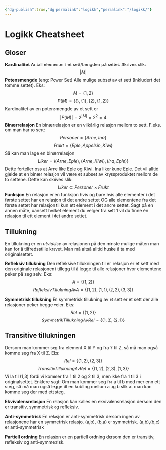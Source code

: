 ```yaml
---
{"dg-publish":true,"dg-permalink":"logikk","permalink":"/logikk/"}
---
```

# Logikk Cheatsheet

## Gloser

**Kardinalitet**
Antall elementer i et sett/Lengden på settet. 
Skrives slik:
$$|M|$$
**Potensmengde** 
(eng: Power Set)
Alle mulige subset av et sett (Inkludert det tomme settet).
Eks:
$$M=\{1,2\}$$
$$P(M)=\{\{\},\{1\},\{2\}, \{1,2\}\}$$
Kardinalitet av en potensmengde av et sett er
$$|P(M)| = 2^{|M|} = 2^2 = 4$$
**Binærrelasjon**
En binærrelasjon er en vilkårlig relasjon mellom to sett. 
F.eks. om man har to sett:
$$Personer=\{Arne, Ina\}$$
$$Frukt = \{Eple, Appelsin, Kiwi\}$$
Så kan man lage en binærrelasjon
$$Liker = \{(Arne, Eple), (Arne, Kiwi), (Ina,Eple)\}$$
Dette forteller oss at Arne like Eple og Kiwi. Ina liker kune Eple.
Det vil alltid gjelde at en binær relasjon vil være et subset av kryssproduktet mellom de to settene. Dette kan skrives slik:
$$Liker \subseteq Personer \times Frukt $$
**Funksjon**
En relasjon er en funksjon hvis og bare hvis alle elementer i det første settet har en relasjon til det andre settet OG alle elementene fra det første settet har relasjon til kun ett element i det andre settet. 
Sagt på en annen måte, uansett hvilket element du velger fra sett 1 vil du finne én relasjon til ett element i det andre settet. 

## Tillukning
En tillukning er en *utvidelse*  av relasjonen på den minste mulige måten man kan for å tilfredsstille kravet. Man må altså alltid huske å ta med originalsettet.

**Refleksiv tillukning**
Den refleksive tillukningen til en relasjon er et sett med den originale relasjonen i tillegg til å legge til alle relasjoner hvor elementene peker på seg selv.
Eks: 
$$A=\{(1,2)\}$$
$$RefleksivTillukningAvA = \{(1,2),(1,1),(2,2),(3,3)\}$$

<style>
.container {font-family: sans-serif; text-align: center;}
.button-wrapper button {z-index: 1;height: 40px; width: 100px; margin: 10px;padding: 5px;}
.excalidraw .App-menu_top .buttonList { display: flex;}
.excalidraw-wrapper { height: 800px; margin: 50px; position: relative;}
:root[dir="ltr"] .excalidraw .layer-ui__wrapper .zen-mode-transition.App-menu_bottom--transition-left {transform: none;}
</style><script src="https://unpkg.com/react@17/umd/react.production.min.js"></script><script src="https://unpkg.com/react-dom@17/umd/react-dom.production.min.js"></script><script type="text/javascript" src="https://unpkg.com/@excalidraw/excalidraw/dist/excalidraw.production.min.js"></script><div id="Refleksiv_tillukningexcalidraw.md0"></div><script>(function(){const InitialData={"type":"excalidraw","version":2,"source":"https://excalidraw.com","elements":[{"type":"freedraw","version":186,"versionNonce":1321248354,"isDeleted":false,"id":"Radgl0acDhe-SZCEVE-Et","fillStyle":"hachure","strokeWidth":1,"strokeStyle":"solid","roughness":1,"opacity":100,"angle":0,"x":-234.5,"y":-212,"strokeColor":"#000000","backgroundColor":"transparent","width":71,"height":70,"seed":1016979838,"groupIds":[],"strokeSharpness":"round","boundElements":[],"updated":1645639047034,"link":null,"points":[[0,0],[-1,0],[-1,0],[-1,0],[-1,0],[-1,0],[-1,0],[-2,0],[-2,0],[-2,0],[-2,0],[-3,0],[-3,0],[-3,0],[-4,0],[-4,0],[-4,1],[-4,1],[-5,1],[-5,1],[-6,1],[-6,1],[-7,2],[-7,2],[-8,3],[-8,3],[-9,4],[-9,4],[-10,5],[-10,5],[-12,6],[-12,6],[-13,8],[-13,8],[-15,9],[-15,9],[-16,11],[-16,11],[-18,13],[-18,13],[-19,15],[-19,15],[-20,18],[-20,18],[-22,22],[-22,22],[-22,26],[-22,26],[-23,29],[-23,29],[-23,33],[-23,33],[-23,37],[-23,37],[-23,41],[-23,41],[-23,44],[-23,44],[-23,47],[-23,47],[-23,49],[-23,49],[-23,51],[-23,51],[-22,53],[-22,53],[-21,55],[-21,55],[-19,57],[-19,57],[-18,59],[-18,59],[-16,61],[-16,61],[-14,62],[-14,62],[-12,64],[-12,64],[-9,65],[-9,65],[-6,65],[-6,65],[-3,65],[-3,65],[0,65],[0,65],[3,65],[3,65],[7,64],[7,64],[10,62],[10,62],[14,60],[14,60],[17,57],[17,57],[21,54],[21,54],[25,52],[25,52],[28,49],[28,49],[31,46],[31,46],[35,43],[35,43],[38,39],[38,39],[41,36],[41,36],[43,32],[43,32],[45,29],[45,29],[47,26],[47,26],[48,24],[48,24],[48,21],[48,21],[48,18],[48,18],[48,15],[48,15],[48,13],[48,13],[47,10],[47,10],[45,8],[45,8],[44,6],[44,6],[41,4],[41,4],[39,2],[39,2],[37,0],[37,0],[35,-2],[35,-2],[32,-3],[32,-3],[29,-4],[29,-4],[25,-5],[25,-5],[22,-5],[22,-5],[19,-5],[19,-5],[16,-4],[16,-4],[13,-4],[13,-4],[11,-4],[11,-4],[9,-3],[9,-3],[7,-3],[7,-3],[6,-3],[6,-3],[5,-3],[5,-3],[4,-3],[4,-3],[3,-3],[3,-3],[2,-2],[2,-2],[1,-1],[1,-1],[0,1],[0,1],[-1,1],[-1,1],[-1,2],[-1,2],[-1,3],[-1,3],[-1,3],[-1,4],[0,5],[0,0]],"lastCommittedPoint":null,"simulatePressure":false,"pressures":[0.07999999821186066,0.0655859038233757,0.0655859038233757,0.06771831959486008,0.04812588542699814,0.03659994527697563,0.030114196240901947,0.027426453307271004,0.027426453307271004,0.02587915025651455,0.028290344402194023,0.0337040089070797,0.0337040089070797,0.0375816635787487,0.03872387856245041,0.03872387856245041,0.04102444276213646,0.04102444276213646,0.04288632050156593,0.04288632050156593,0.04032272472977638,0.04032272472977638,0.04255746304988861,0.04255746304988861,0.040216583758592606,0.040216583758592606,0.04158923402428627,0.04158923402428627,0.04539922997355461,0.04539922997355461,0.04601782187819481,0.04601782187819481,0.04873858764767647,0.04873858764767647,0.04885171353816986,0.04885171353816986,0.0504232794046402,0.0504232794046402,0.049048859626054764,0.049048859626054764,0.05052188038825989,0.05052188038825989,0.05342163145542145,0.05342163145542145,0.054554108530282974,0.054554108530282974,0.05777261406183243,0.05777261406183243,0.05890634283423424,0.05890634283423424,0.05827508494257927,0.05827508494257927,0.05681890994310379,0.05681890994310379,0.0580417774617672,0.0580417774617672,0.0581943653523922,0.0581943653523922,0.0590890496969223,0.0590890496969223,0.06798434257507324,0.06798434257507324,0.06893939524888992,0.06893939524888992,0.07526318728923798,0.07526318728923798,0.0774657279253006,0.0774657279253006,0.07620071619749069,0.07620071619749069,0.06937484443187714,0.06937484443187714,0.07110235840082169,0.07110235840082169,0.0698886439204216,0.0698886439204216,0.0709470808506012,0.0709470808506012,0.06839507818222046,0.06839507818222046,0.06612948328256607,0.06612948328256607,0.07251837104558945,0.07251837104558945,0.07269918918609619,0.07269918918609619,0.08405780047178268,0.08405780047178268,0.08517464995384216,0.08517464995384216,0.08759194612503052,0.08759194612503052,0.08807607740163803,0.08807607740163803,0.0907992273569107,0.0907992273569107,0.08741888403892517,0.08741888403892517,0.08865328878164291,0.08865328878164291,0.09173126518726349,0.09173126518726349,0.09245483577251434,0.09245483577251434,0.09283334016799927,0.09283334016799927,0.08745196461677551,0.08745196461677551,0.08848678320646286,0.08848678320646286,0.08647866547107697,0.08647866547107697,0.08669116348028183,0.08669116348028183,0.08254757523536682,0.08254757523536682,0.08163934201002121,0.08163934201002121,0.07766235619783401,0.07766235619783401,0.07577352970838547,0.07577352970838547,0.07672979682683945,0.07672979682683945,0.07903359830379486,0.07903359830379486,0.07826550304889679,0.07826550304889679,0.0751824676990509,0.0751824676990509,0.0743318498134613,0.0743318498134613,0.07531078904867172,0.07531078904867172,0.07495056092739105,0.07495056092739105,0.07520104944705963,0.07520104944705963,0.07722005993127823,0.07722005993127823,0.07675939798355103,0.07675939798355103,0.08255569636821747,0.08255569636821747,0.0830577090382576,0.0830577090382576,0.09041320532560349,0.09041320532560349,0.09209051728248596,0.09209051728248596,0.09753750264644623,0.09753750264644623,0.09998425096273422,0.09998425096273422,0.08637246489524841,0.08637246489524841,0.08171633630990982,0.08171633630990982,0.07578573375940323,0.07578573375940323,0.06742303818464279,0.06742303818464279,0.06450268626213074,0.06450268626213074,0.05609026923775673,0.05609026923775673,0.05106716975569725,0.05106716975569725,0.031329408288002014,0.031329408288002014,0.02520010434091091,0.02520010434091091,0.008201660588383675,0.008201660588383675,0.0042823790572583675,0.0042823790572583675,0.0017654418479651213,0.0017654418479651213,0.0017523192800581455,0.0017523192800581455,0,0,0,0]},{"type":"freedraw","version":31,"versionNonce":710601854,"isDeleted":false,"id":"9pfE0Dz87q49DA8kVcmUQ","fillStyle":"hachure","strokeWidth":1,"strokeStyle":"solid","roughness":1,"opacity":100,"angle":0,"x":-225.5,"y":-198,"strokeColor":"#000000","backgroundColor":"transparent","width":3,"height":28,"seed":2009917630,"groupIds":[],"strokeSharpness":"round","boundElements":[],"updated":1645639047434,"link":null,"points":[[0,0],[0,0],[0,1],[0,1],[0,1],[0,2],[0,2],[0,3],[0,3],[1,5],[1,5],[1,7],[1,7],[1,9],[1,9],[1,12],[1,12],[1,15],[1,15],[1,18],[1,18],[0,21],[0,21],[0,23],[0,23],[-1,25],[-1,25],[-1,27],[-1,27],[-2,28]],"lastCommittedPoint":null,"simulatePressure":false,"pressures":[0.07999999821186066,0.0698157325387001,0.06708841025829315,0.06708841025829315,0.07047698646783829,0.0824837014079094,0.0824837014079094,0.0741233229637146,0.0741233229637146,0.06990484893321991,0.06990484893321991,0.06912582367658615,0.06912582367658615,0.06902157515287399,0.06902157515287399,0.06888137757778168,0.06888137757778168,0.060498323291540146,0.060498323291540146,0.062350187450647354,0.062350187450647354,0.046359650790691376,0.046359650790691376,0.04586007818579674,0.04586007818579674,0.03490408509969711,0.03490408509969711,0.017718719318509102,0.017718719318509102,0]},{"type":"freedraw","version":133,"versionNonce":1107485154,"isDeleted":false,"id":"vObl3yd4GOAkqCBD-Dy8I","fillStyle":"hachure","strokeWidth":1,"strokeStyle":"solid","roughness":1,"opacity":100,"angle":0,"x":-58.5,"y":-212,"strokeColor":"#000000","backgroundColor":"transparent","width":70,"height":67,"seed":1853268578,"groupIds":[],"strokeSharpness":"round","boundElements":[],"updated":1645639048785,"link":null,"points":[[0,0],[0,0],[-1,-1],[-1,-1],[-2,-1],[-2,-1],[-3,-1],[-3,-1],[-3,-1],[-4,-1],[-4,-1],[-4,0],[-4,0],[-5,0],[-5,0],[-6,0],[-6,0],[-7,0],[-7,0],[-8,1],[-8,1],[-9,1],[-9,1],[-11,2],[-11,2],[-13,4],[-13,4],[-15,5],[-15,5],[-18,7],[-18,7],[-20,9],[-20,9],[-23,12],[-23,12],[-26,15],[-26,15],[-28,18],[-28,18],[-30,22],[-30,22],[-33,26],[-33,26],[-35,30],[-35,30],[-36,34],[-36,34],[-37,38],[-37,38],[-37,42],[-37,42],[-37,46],[-37,46],[-36,50],[-36,50],[-34,54],[-34,54],[-33,57],[-33,57],[-31,61],[-31,61],[-28,63],[-28,63],[-26,64],[-26,64],[-22,65],[-22,65],[-18,66],[-18,66],[-14,66],[-14,66],[-9,66],[-9,66],[-4,65],[-4,65],[0,63],[0,63],[4,60],[4,60],[8,57],[8,57],[12,52],[12,52],[17,47],[17,47],[21,43],[21,43],[24,38],[24,38],[27,34],[27,34],[30,30],[30,30],[32,26],[32,26],[33,21],[33,21],[33,16],[33,16],[32,12],[32,12],[30,7],[30,7],[28,5],[28,5],[26,3],[26,3],[23,1],[23,1],[20,0],[20,0],[17,-1],[17,-1],[13,-1],[13,-1],[9,-1],[9,-1],[5,0],[5,0],[2,0],[2,0],[-1,1],[-1,1],[-3,2],[-3,2],[-5,4],[-5,4],[-6,6],[-6,6],[-6,7],[-6,7],[-7,8]],"lastCommittedPoint":null,"simulatePressure":false,"pressures":[0.07999999821186066,0.07999999821186066,0.05859384313225746,0.05859384313225746,0.052711211144924164,0.052711211144924164,0.0661945790052414,0.0661945790052414,0.06210824474692345,0.05538134649395943,0.05538134649395943,0.051410675048828125,0.051410675048828125,0.04657907038927078,0.04657907038927078,0.053451720625162125,0.053451720625162125,0.05531216412782669,0.05531216412782669,0.06356643885374069,0.06356643885374069,0.06526849418878555,0.06526849418878555,0.057613249868154526,0.057613249868154526,0.05487021058797836,0.05487021058797836,0.057078491896390915,0.057078491896390915,0.050562743097543716,0.050562743097543716,0.050613220781087875,0.050613220781087875,0.04800869897007942,0.04800869897007942,0.04562707617878914,0.04562707617878914,0.04888568073511124,0.04888568073511124,0.047805726528167725,0.047805726528167725,0.054918915033340454,0.054918915033340454,0.061260923743247986,0.061260923743247986,0.06249142438173294,0.06249142438173294,0.06809793412685394,0.06809793412685394,0.06979800760746002,0.06979800760746002,0.07703988999128342,0.07703988999128342,0.08120959252119064,0.08120959252119064,0.08882809430360794,0.08882809430360794,0.09279565513134003,0.09279565513134003,0.09741577506065369,0.09741577506065369,0.09772491455078125,0.09772491455078125,0.10119674354791641,0.10119674354791641,0.11160876601934433,0.11160876601934433,0.11519491672515869,0.11519491672515869,0.1283373385667801,0.1283373385667801,0.1342189908027649,0.1342189908027649,0.13708215951919556,0.13708215951919556,0.14358337223529816,0.14358337223529816,0.13212046027183533,0.13212046027183533,0.12785115838050842,0.12785115838050842,0.12126907706260681,0.12126907706260681,0.11360204964876175,0.11360204964876175,0.11192843317985535,0.11192843317985535,0.10744189471006393,0.10744189471006393,0.1041857898235321,0.1041857898235321,0.09861285239458084,0.09861285239458084,0.0963452160358429,0.0963452160358429,0.09333126991987228,0.09333126991987228,0.09503310918807983,0.09503310918807983,0.09280944615602493,0.09280944615602493,0.09066363424062729,0.09066363424062729,0.08897165209054947,0.08897165209054947,0.09935949742794037,0.09935949742794037,0.09860919415950775,0.09860919415950775,0.11376214772462845,0.11376214772462845,0.12710925936698914,0.12710925936698914,0.137099489569664,0.137099489569664,0.12703149020671844,0.12703149020671844,0.11773654073476791,0.11773654073476791,0.10220028460025787,0.10220028460025787,0.08749398589134216,0.08749398589134216,0.05843188613653183,0.05843188613653183,0.03924017399549484,0.03924017399549484,0.016572143882513046,0.016572143882513046,0.0007515564211644232,0.0007515564211644232,0]},{"type":"freedraw","version":92,"versionNonce":1129350754,"isDeleted":false,"id":"k6ZR2ic2NKsTtjjIpQMeM","fillStyle":"hachure","strokeWidth":1,"strokeStyle":"solid","roughness":1,"opacity":100,"angle":0,"x":-65.5,"y":-190,"strokeColor":"#000000","backgroundColor":"transparent","width":37,"height":37,"seed":2105419070,"groupIds":[],"strokeSharpness":"round","boundElements":[],"updated":1645639049458,"link":null,"points":[[0,0],[0,-1],[0,-2],[1,-3],[1,-3],[1,-3],[3,-3],[3,-3],[4,-3],[4,-3],[5,-3],[5,-3],[5,-2],[5,-2],[6,-1],[6,-1],[7,1],[7,1],[7,3],[7,3],[7,6],[7,6],[7,9],[7,9],[7,12],[7,12],[6,17],[6,17],[3,21],[3,21],[0,26],[0,26],[-4,29],[-4,29],[-7,32],[-7,32],[-10,34],[-10,34],[-11,34],[-11,34],[-12,34],[-12,34],[-13,33],[-13,33],[-15,31],[-15,31],[-16,29],[-16,29],[-17,26],[-17,26],[-18,24],[-18,24],[-18,22],[-18,22],[-18,21],[-18,21],[-17,20],[-17,20],[-16,19],[-16,19],[-15,19],[-15,19],[-13,19],[-13,19],[-11,20],[-11,20],[-10,21],[-10,21],[-8,22],[-8,22],[-5,23],[-5,23],[-3,24],[-3,24],[0,25],[0,25],[3,26],[3,26],[5,26],[5,26],[8,27],[8,27],[11,27],[11,27],[13,27],[13,27],[16,26],[16,26],[17,26],[17,26],[19,25]],"lastCommittedPoint":null,"simulatePressure":false,"pressures":[0.07999999821186066,0.07999999821186066,0.07999999821186066,0.07073061913251877,0.07073061913251877,0.07292376458644867,0.0697755441069603,0.0697755441069603,0.0730319544672966,0.0730319544672966,0.053033508360385895,0.053033508360385895,0.04583190754055977,0.04583190754055977,0.04756860435009003,0.04756860435009003,0.04619009420275688,0.04619009420275688,0.06577471643686295,0.06577471643686295,0.07541247457265854,0.07541247457265854,0.08670748770236969,0.08670748770236969,0.09023065119981766,0.09023065119981766,0.09787195175886154,0.09787195175886154,0.08418569713830948,0.08418569713830948,0.08872354030609131,0.08872354030609131,0.07750552147626877,0.07750552147626877,0.08496060222387314,0.08496060222387314,0.08427496254444122,0.08427496254444122,0.07943841814994812,0.07943841814994812,0.07926589995622635,0.07926589995622635,0.06776217371225357,0.06776217371225357,0.06767117232084274,0.06767117232084274,0.06193884462118149,0.06193884462118149,0.0601799301803112,0.0601799301803112,0.05889267101883888,0.05889267101883888,0.06199563667178154,0.06199563667178154,0.06470221281051636,0.06470221281051636,0.07037466764450073,0.07037466764450073,0.07847122102975845,0.07847122102975845,0.07980953902006149,0.07980953902006149,0.08241024613380432,0.08241024613380432,0.08206954598426819,0.08206954598426819,0.08416277915239334,0.08416277915239334,0.08931256085634232,0.08931256085634232,0.09035717695951462,0.09035717695951462,0.09135995805263519,0.09135995805263519,0.08479458838701248,0.08479458838701248,0.07776263356208801,0.07776263356208801,0.06998556852340698,0.06998556852340698,0.06053066998720169,0.06053066998720169,0.04649270698428154,0.04649270698428154,0.04154620319604874,0.04154620319604874,0.026256073266267776,0.026256073266267776,0.021222533658146858,0.021222533658146858,0]},{"type":"freedraw","version":136,"versionNonce":182531426,"isDeleted":false,"id":"XCrO2DL9VjIPhOKb_RD24","fillStyle":"hachure","strokeWidth":1,"strokeStyle":"solid","roughness":1,"opacity":100,"angle":0,"x":96.5,"y":-207,"strokeColor":"#000000","backgroundColor":"transparent","width":72,"height":63,"seed":1017841854,"groupIds":[],"strokeSharpness":"round","boundElements":[],"updated":1645639050493,"link":null,"points":[[0,0],[-1,0],[-1,0],[-1,0],[-2,0],[-2,0],[-2,0],[-2,0],[-2,0],[-1,0],[-1,0],[-1,0],[0,0],[0,0],[0,0],[1,0],[1,0],[1,0],[1,0],[1,0],[1,0],[-1,1],[-1,1],[-2,2],[-2,2],[-4,3],[-4,3],[-6,4],[-6,4],[-9,5],[-9,5],[-12,7],[-12,7],[-15,9],[-15,9],[-18,12],[-18,12],[-21,15],[-21,15],[-23,18],[-23,18],[-24,22],[-24,22],[-25,26],[-25,26],[-25,30],[-25,30],[-25,34],[-25,34],[-24,38],[-24,38],[-22,41],[-22,41],[-20,44],[-20,44],[-18,47],[-18,47],[-15,49],[-15,49],[-12,51],[-12,51],[-9,53],[-9,53],[-6,55],[-6,55],[-2,56],[-2,56],[2,56],[2,56],[5,55],[5,55],[9,53],[9,53],[14,51],[14,51],[18,48],[18,48],[23,45],[23,45],[28,41],[28,41],[32,38],[32,38],[35,34],[35,34],[38,30],[38,30],[41,27],[41,27],[44,23],[44,23],[46,19],[46,19],[47,17],[47,17],[47,14],[47,14],[46,12],[46,12],[45,9],[45,9],[43,7],[43,7],[40,4],[40,4],[37,2],[37,2],[34,0],[34,0],[31,-1],[31,-1],[29,-3],[29,-3],[26,-5],[26,-5],[23,-6],[23,-6],[19,-7],[19,-7],[14,-7],[14,-7],[10,-7],[10,-7],[5,-7],[5,-7],[2,-6],[2,-6],[-1,-6],[-1,-6],[-2,-5],[-2,-5],[-4,-4],[-4,-4],[0,0]],"lastCommittedPoint":null,"simulatePressure":false,"pressures":[0.07999999821186066,0.061595551669597626,0.061595551669597626,0.056502655148506165,0.04126055911183357,0.04126055911183357,0.02833206206560135,0.022100798785686493,0.014288878999650478,0.012836822308599949,0.012836822308599949,0.01352862548083067,0.012875610031187534,0.012875610031187534,0.019510040059685707,0.018545715138316154,0.018545715138316154,0.025338806211948395,0.03351922705769539,0.03826971352100372,0.042170073837041855,0.04643036052584648,0.04643036052584648,0.050405699759721756,0.050405699759721756,0.05645718425512314,0.05645718425512314,0.0627717599272728,0.0627717599272728,0.06659664958715439,0.06659664958715439,0.08052096515893936,0.08052096515893936,0.08492092788219452,0.08492092788219452,0.0925656110048294,0.0925656110048294,0.09951412677764893,0.09951412677764893,0.09648071229457855,0.09648071229457855,0.10216671973466873,0.10216671973466873,0.10119018703699112,0.10119018703699112,0.1049703061580658,0.1049703061580658,0.10840527713298798,0.10840527713298798,0.11271990835666656,0.11271990835666656,0.11521231383085251,0.11521231383085251,0.1204514428973198,0.1204514428973198,0.12448788434267044,0.12448788434267044,0.1425367146730423,0.1425367146730423,0.14758574962615967,0.14758574962615967,0.16286928951740265,0.16286928951740265,0.1623859852552414,0.1623859852552414,0.1618032157421112,0.1618032157421112,0.16139590740203857,0.16139590740203857,0.1583409458398819,0.1583409458398819,0.1775713562965393,0.1775713562965393,0.18170559406280518,0.18170559406280518,0.17863263189792633,0.17863263189792633,0.18079830706119537,0.18079830706119537,0.1623004823923111,0.1623004823923111,0.15056155622005463,0.15056155622005463,0.1445276439189911,0.1445276439189911,0.13873840868473053,0.13873840868473053,0.13513486087322235,0.13513486087322235,0.14091646671295166,0.14091646671295166,0.13440369069576263,0.13440369069576263,0.14006341993808746,0.14006341993808746,0.13871558010578156,0.13871558010578156,0.14321424067020416,0.14321424067020416,0.14430196583271027,0.14430196583271027,0.14746826887130737,0.14746826887130737,0.1520988792181015,0.1520988792181015,0.152391716837883,0.152391716837883,0.15172751247882843,0.15172751247882843,0.15294836461544037,0.15294836461544037,0.15159432590007782,0.15159432590007782,0.13729840517044067,0.13729840517044067,0.12124396115541458,0.12124396115541458,0.10678613185882568,0.10678613185882568,0.08876745402812958,0.08876745402812958,0.07960431277751923,0.07960431277751923,0.07033099234104156,0.07033099234104156,0.06420110911130905,0.06420110911130905,0.05229229852557182,0.05229229852557182,0.04302740469574928,0.04302740469574928,0.016770996153354645,0.016770996153354645,0]},{"type":"freedraw","version":87,"versionNonce":693544062,"isDeleted":false,"id":"dYNgYDhS9kPM2xqwX1Xgc","fillStyle":"hachure","strokeWidth":1,"strokeStyle":"solid","roughness":1,"opacity":100,"angle":0,"x":101.5,"y":-194,"strokeColor":"#000000","backgroundColor":"transparent","width":24,"height":26,"seed":1996540350,"groupIds":[],"strokeSharpness":"round","boundElements":[],"updated":1645639051243,"link":null,"points":[[0,0],[0,0],[1,0],[1,0],[1,0],[2,0],[2,0],[2,0],[3,1],[3,1],[4,2],[4,2],[4,3],[4,3],[5,3],[5,3],[5,4],[5,4],[5,5],[5,5],[4,6],[4,6],[3,7],[3,7],[2,8],[2,8],[0,9],[0,9],[0,10],[0,10],[-1,10],[-1,10],[-1,10],[-1,10],[-1,10],[-1,10],[-1,10],[0,10],[0,10],[1,10],[1,10],[2,10],[2,10],[3,10],[3,10],[5,10],[5,10],[7,10],[7,10],[8,11],[8,11],[10,12],[10,12],[11,13],[11,13],[12,14],[12,14],[12,15],[12,15],[12,16],[12,16],[11,18],[11,18],[9,19],[9,19],[7,21],[7,21],[5,23],[5,23],[2,24],[2,24],[0,25],[0,25],[-2,26],[-2,26],[-5,26],[-5,26],[-7,25],[-7,25],[-9,24],[-9,24],[-10,22],[-10,22],[-11,21],[-11,21],[-12,20]],"lastCommittedPoint":null,"simulatePressure":false,"pressures":[0.07999999821186066,0.07429897785186768,0.07659798860549927,0.07659798860549927,0.07867801189422607,0.09075799584388733,0.09075799584388733,0.09965362399816513,0.10769806057214737,0.10769806057214737,0.10512277483940125,0.10512277483940125,0.09904870390892029,0.09904870390892029,0.09041982889175415,0.09041982889175415,0.08788824826478958,0.08788824826478958,0.09382326900959015,0.09382326900959015,0.08586981147527695,0.08586981147527695,0.0877341628074646,0.0877341628074646,0.08732586354017258,0.08732586354017258,0.08928524702787399,0.08928524702787399,0.07269894331693649,0.07269894331693649,0.07287359982728958,0.07287359982728958,0.053272001445293427,0.05061419680714607,0.05266818404197693,0.061253052204847336,0.07090491056442261,0.07486337423324585,0.07486337423324585,0.07686877250671387,0.07686877250671387,0.0816427618265152,0.0816427618265152,0.08766250312328339,0.08766250312328339,0.08427184820175171,0.08427184820175171,0.08646301180124283,0.08646301180124283,0.08009231835603714,0.08009231835603714,0.08034152537584305,0.08034152537584305,0.08066009730100632,0.08066009730100632,0.08026108145713806,0.08026108145713806,0.08069092035293579,0.08069092035293579,0.08204061537981033,0.08204061537981033,0.0825425386428833,0.0825425386428833,0.09901437163352966,0.09901437163352966,0.107330322265625,0.107330322265625,0.12020443379878998,0.12020443379878998,0.11588116735219955,0.11588116735219955,0.11261117458343506,0.11261117458343506,0.1036214604973793,0.1036214604973793,0.09277316182851791,0.09277316182851791,0.0769205316901207,0.0769205316901207,0.07305212318897247,0.07305212318897247,0.056019075214862823,0.056019075214862823,0.041452787816524506,0.041452787816524506,0]},{"type":"freedraw","version":488,"versionNonce":1911517566,"isDeleted":false,"id":"ir2EMYmJjLOxQWu0lOBcQ","fillStyle":"hachure","strokeWidth":1,"strokeStyle":"solid","roughness":1,"opacity":100,"angle":0,"x":-195.5,"y":-209,"strokeColor":"#000000","backgroundColor":"transparent","width":125,"height":27,"seed":942828130,"groupIds":[],"strokeSharpness":"round","boundElements":[],"updated":1645639055634,"link":null,"points":[[0,0],[0,0],[0,0],[0,0],[0,-1],[0,-1],[0,-1],[1,-1],[1,-1],[1,-1],[2,-2],[2,-2],[2,-2],[2,-2],[2,-2],[2,-2],[3,-3],[3,-3],[3,-3],[3,-3],[3,-3],[3,-3],[3,-3],[3,-3],[3,-3],[3,-3],[3,-3],[3,-3],[3,-3],[3,-3],[3,-3],[3,-3],[3,-3],[3,-3],[3,-3],[3,-3],[3,-3],[3,-3],[3,-3],[3,-3],[3,-3],[3,-3],[3,-3],[3,-3],[3,-3],[3,-3],[3,-3],[3,-3],[4,-3],[4,-3],[4,-3],[5,-3],[5,-3],[6,-4],[6,-4],[7,-4],[7,-4],[8,-5],[8,-5],[10,-6],[10,-6],[12,-7],[12,-7],[14,-8],[14,-8],[16,-10],[16,-10],[18,-11],[18,-11],[21,-12],[21,-12],[23,-13],[23,-13],[25,-15],[25,-15],[27,-15],[27,-15],[29,-16],[29,-16],[31,-17],[31,-17],[33,-17],[33,-17],[35,-18],[35,-18],[37,-18],[37,-18],[39,-18],[39,-18],[42,-19],[42,-19],[45,-20],[45,-20],[47,-21],[47,-21],[50,-21],[50,-21],[52,-22],[52,-22],[54,-22],[54,-22],[56,-23],[56,-23],[58,-23],[58,-23],[60,-23],[60,-23],[62,-23],[62,-23],[65,-23],[65,-23],[67,-23],[67,-23],[69,-24],[69,-24],[71,-24],[71,-24],[73,-24],[73,-24],[75,-24],[75,-24],[77,-24],[77,-24],[79,-24],[79,-24],[80,-24],[80,-24],[82,-24],[82,-24],[83,-24],[83,-24],[85,-24],[85,-24],[86,-23],[86,-23],[87,-22],[87,-22],[89,-22],[89,-22],[91,-21],[91,-21],[92,-20],[92,-20],[93,-20],[93,-20],[95,-19],[95,-19],[96,-18],[96,-18],[98,-18],[98,-18],[99,-17],[99,-17],[101,-16],[101,-16],[102,-15],[102,-15],[104,-14],[104,-14],[105,-13],[105,-13],[106,-12],[106,-12],[108,-11],[108,-11],[109,-10],[109,-10],[110,-9],[110,-9],[111,-9],[111,-9],[112,-8],[112,-8],[113,-8],[113,-8],[113,-7],[113,-7],[114,-7],[114,-7],[115,-6],[115,-6],[115,-5],[115,-5],[116,-5],[116,-5],[117,-4],[117,-4],[117,-4],[118,-3],[118,-3],[118,-3],[119,-2],[119,-2],[120,-2],[120,-2],[120,-1],[120,-1],[121,-1],[121,-1],[121,0],[121,0],[121,0],[122,0],[122,0],[122,1],[122,1],[123,1],[123,1],[123,1],[123,1],[123,2],[123,2],[124,2],[124,2],[124,2],[124,2],[124,2],[124,2],[124,2],[124,2],[124,2],[124,2],[124,2],[124,2],[124,2],[124,2],[124,2],[124,2],[124,2],[124,2],[124,2],[124,2],[124,2],[124,2],[124,2],[124,2],[124,2],[124,2],[124,2],[124,2],[124,2],[124,2],[124,2],[124,2],[124,2],[124,2],[124,2],[124,2],[124,2],[124,2],[124,2],[124,2],[124,2],[124,2],[124,2],[124,2],[124,2],[124,2],[124,2],[124,2],[124,2],[124,2],[124,2],[124,2],[124,2],[124,2],[124,2],[124,2],[124,2],[124,2],[124,2],[124,1],[124,1],[124,1],[124,1],[124,1],[124,1],[124,1],[124,1],[124,1],[124,1],[124,1],[124,1],[124,1],[124,1],[124,1],[124,1],[124,1],[124,1],[124,1],[124,0],[124,0],[124,0],[124,-1],[124,-1],[124,-2],[124,-2],[124,-3],[124,-3],[124,-4],[124,-4],[124,-6],[124,-6],[124,-7],[124,-7],[124,-9],[124,-9],[124,-11],[124,-11],[124,-12],[124,-12],[124,-14],[124,-14],[124,-16],[124,-16],[124,-17],[124,-17],[124,-18],[124,-18],[123,-18],[123,-18],[123,-19],[123,-19],[123,-19],[123,-19],[123,-19],[123,-19],[123,-18],[123,-18],[123,-18],[123,-18],[123,-18],[123,-17],[123,-17],[124,-17],[124,-17],[124,-16],[124,-16],[124,-16],[124,-15],[124,-15],[125,-14],[125,-14],[125,-13],[125,-13],[125,-11],[125,-11],[125,-10],[125,-10],[125,-8],[125,-8],[125,-7],[125,-7],[125,-6],[125,-6],[125,-5],[125,-5],[124,-4],[124,-4],[124,-3],[124,-3],[124,-2],[124,-2],[123,-1],[123,-1],[123,0],[123,0],[122,0],[122,0],[122,1],[122,1],[121,1],[121,1],[121,1],[121,2],[121,2],[120,2],[120,2],[120,2],[120,3],[120,3],[119,3],[119,3],[119,3],[119,3],[119,3],[119,3],[119,3],[119,3],[119,3],[119,3],[119,3],[119,3],[119,3],[119,3],[119,3],[119,3],[119,3],[119,3],[119,3],[119,3],[119,3],[119,3],[119,3],[119,3],[119,3],[119,3],[119,3],[119,3],[119,3],[119,3],[119,3],[119,3],[119,3],[119,3],[119,3],[119,3],[119,3],[119,3],[118,3],[118,3],[118,3],[117,3],[117,3],[117,2],[117,2],[116,2],[116,2],[115,2],[115,2],[114,2],[114,2],[113,2],[113,2],[112,2],[112,2],[111,2],[111,2],[110,1],[110,1],[109,1],[109,1],[108,1],[108,1],[107,1],[107,1],[105,1],[105,1],[104,1],[104,1],[103,1],[103,1],[102,1],[102,1],[102,1],[101,1],[101,1],[100,1],[100,1],[100,1],[100,1],[99,1],[99,1],[99,1],[99,1],[99,1],[99,1],[98,1],[98,1],[98,1],[98,1],[98,1],[98,1],[98,1],[98,1],[98,1],[98,1],[99,1],[99,1],[99,1],[99,1],[99,0],[99,0],[100,0],[100,0],[100,0],[100,0]],"lastCommittedPoint":null,"simulatePressure":false,"pressures":[0.07999999821186066,0.051294922828674316,0.03066207841038704,0.019637634977698326,0.02013809233903885,0.02013809233903885,0.019129790365695953,0.019340209662914276,0.019340209662914276,0.032938018441200256,0.043039824813604355,0.043039824813604355,0.04531039297580719,0.05452908203005791,0.059259187430143356,0.05966458097100258,0.0656086727976799,0.0656086727976799,0.05882089212536812,0.05433911085128784,0.056179292500019073,0.057991791516542435,0.058545440435409546,0.06209799274802208,0.0633537620306015,0.0637899786233902,0.06602118164300919,0.05923004075884819,0.06030135974287987,0.05507461726665497,0.06195010244846344,0.06869564950466156,0.06956014782190323,0.07094821333885193,0.07222503423690796,0.0751938745379448,0.07734844833612442,0.08282549679279327,0.0848858654499054,0.09013675153255463,0.09231927245855331,0.09213003516197205,0.09506973624229431,0.08505017310380936,0.08686889708042145,0.08490271121263504,0.08439312875270844,0.09634863585233688,0.09959375113248825,0.09959375113248825,0.10075744986534119,0.1014571264386177,0.1014571264386177,0.10381784290075302,0.10381784290075302,0.10898712277412415,0.10898712277412415,0.11205102503299713,0.11205102503299713,0.11423904448747635,0.11423904448747635,0.11597497761249542,0.11597497761249542,0.11680425703525543,0.11680425703525543,0.11558850109577179,0.11558850109577179,0.11780154705047607,0.11780154705047607,0.11605166643857956,0.11605166643857956,0.11733780056238174,0.11733780056238174,0.11673950403928757,0.11673950403928757,0.11715313792228699,0.11715313792228699,0.12383224815130234,0.12383224815130234,0.126383975148201,0.126383975148201,0.12794125080108643,0.12794125080108643,0.1283431053161621,0.1283431053161621,0.13050676882266998,0.13050676882266998,0.12719187140464783,0.12719187140464783,0.1288076490163803,0.1288076490163803,0.12636926770210266,0.12636926770210266,0.1266636699438095,0.1266636699438095,0.12807421386241913,0.12807421386241913,0.1280914545059204,0.1280914545059204,0.1312262862920761,0.1312262862920761,0.13455136120319366,0.13455136120319366,0.13574932515621185,0.13574932515621185,0.1376352608203888,0.1376352608203888,0.13941268622875214,0.13941268622875214,0.13811664283275604,0.13811664283275604,0.13933371007442474,0.13933371007442474,0.14063501358032227,0.14063501358032227,0.13807637989521027,0.13807637989521027,0.13844339549541473,0.13844339549541473,0.13765081763267517,0.13765081763267517,0.1379704624414444,0.1379704624414444,0.1379164755344391,0.1379164755344391,0.13832919299602509,0.13832919299602509,0.13482791185379028,0.13482791185379028,0.1346258819103241,0.1346258819103241,0.13421353697776794,0.13421353697776794,0.13531866669654846,0.13531866669654846,0.13500452041625977,0.13500452041625977,0.1354919672012329,0.1354919672012329,0.1354253888130188,0.1354253888130188,0.13571560382843018,0.13571560382843018,0.1362278163433075,0.1362278163433075,0.14384545385837555,0.14384545385837555,0.14479094743728638,0.14479094743728638,0.15323150157928467,0.15323150157928467,0.15415838360786438,0.15415838360786438,0.1543707251548767,0.1543707251548767,0.1520995795726776,0.1520995795726776,0.154192253947258,0.154192253947258,0.15148226916790009,0.15148226916790009,0.15207570791244507,0.15207570791244507,0.1539001166820526,0.1539001166820526,0.15355487167835236,0.15355487167835236,0.16137127578258514,0.16137127578258514,0.16038793325424194,0.16038793325424194,0.16193920373916626,0.16193920373916626,0.15897753834724426,0.15897753834724426,0.16017010807991028,0.16017010807991028,0.15907898545265198,0.15907898545265198,0.1594666987657547,0.1594666987657547,0.15822839736938477,0.15822839736938477,0.15772852301597595,0.15772852301597595,0.15760961174964905,0.15760961174964905,0.15553557872772217,0.15541431307792664,0.15541431307792664,0.15877047181129456,0.1586700677871704,0.1586700677871704,0.16348373889923096,0.16348373889923096,0.16394582390785217,0.16394582390785217,0.16405081748962402,0.16405081748962402,0.16507312655448914,0.16507312655448914,0.1653696596622467,0.16562972962856293,0.16562972962856293,0.1653739959001541,0.1653739959001541,0.16595156490802765,0.16595156490802765,0.16613589227199554,0.16547204554080963,0.16559414565563202,0.16559414565563202,0.16421490907669067,0.16421490907669067,0.16447201371192932,0.15696066617965698,0.15647579729557037,0.15551312267780304,0.16295422613620758,0.1712830811738968,0.1849176585674286,0.18743310868740082,0.19158224761486053,0.19601958990097046,0.2040206342935562,0.20964135229587555,0.2065148949623108,0.20714327692985535,0.2098119556903839,0.2048126757144928,0.19991247355937958,0.18738646805286407,0.1862207055091858,0.18799489736557007,0.18546102941036224,0.18231366574764252,0.17397256195545197,0.17184744775295258,0.1721770316362381,0.170681431889534,0.17031003534793854,0.1681486815214157,0.16839322447776794,0.17082391679286957,0.16940686106681824,0.17300820350646973,0.17272986471652985,0.17620062828063965,0.17664191126823425,0.1747872680425644,0.17535549402236938,0.17421367764472961,0.181245818734169,0.1818160116672516,0.18159222602844238,0.18232333660125732,0.17852579057216644,0.17944900691509247,0.17635351419448853,0.1767171323299408,0.16600194573402405,0.16595429182052612,0.1637561023235321,0.1659763753414154,0.1643957495689392,0.16534991562366486,0.1644681692123413,0.16832125186920166,0.16893453896045685,0.17607317864894867,0.17708566784858704,0.16513317823410034,0.16513317823410034,0.15828250348567963,0.1503480225801468,0.14904995262622833,0.14551177620887756,0.15077652037143707,0.14762426912784576,0.1504170298576355,0.15733712911605835,0.1582779884338379,0.1604791283607483,0.16209249198436737,0.16934943199157715,0.17065837979316711,0.16790442168712616,0.1698409467935562,0.16880224645137787,0.1705893874168396,0.1716456264257431,0.1716456264257431,0.17507681250572205,0.17601239681243896,0.17601239681243896,0.17438888549804688,0.17438888549804688,0.17433466017246246,0.17433466017246246,0.17343538999557495,0.17343538999557495,0.17539876699447632,0.17539876699447632,0.1746208816766739,0.1746208816766739,0.17493773996829987,0.17493773996829987,0.17418280243873596,0.17418280243873596,0.16776452958583832,0.16776452958583832,0.16728845238685608,0.16728845238685608,0.16059258580207825,0.16059258580207825,0.15909619629383087,0.15909619629383087,0.15974795818328857,0.15974795818328857,0.15793685615062714,0.15793685615062714,0.15960296988487244,0.15960296988487244,0.15140323340892792,0.14989838004112244,0.1437990665435791,0.14218148589134216,0.14112195372581482,0.14112195372581482,0.13820010423660278,0.13076406717300415,0.12724795937538147,0.1302787810564041,0.1302787810564041,0.1286761462688446,0.1286761462688446,0.12655779719352722,0.12655779719352722,0.12610355019569397,0.12434506416320801,0.12434506416320801,0.12524297833442688,0.12524297833442688,0.12383267283439636,0.12383267283439636,0.13326111435890198,0.13326111435890198,0.13262520730495453,0.13262520730495453,0.14030255377292633,0.14030255377292633,0.14216887950897217,0.14216887950897217,0.14413012564182281,0.14413012564182281,0.14912112057209015,0.14912112057209015,0.15113745629787445,0.15113745629787445,0.1547219604253769,0.1547219604253769,0.1567944884300232,0.1567944884300232,0.15508966147899628,0.15508966147899628,0.15694351494312286,0.15694351494312286,0.1543649286031723,0.1543649286031723,0.15255513787269592,0.15255513787269592,0.1534481793642044,0.1534481793642044,0.15701492130756378,0.15745925903320312,0.15745925903320312,0.15278851985931396,0.15278851985931396,0.1477552205324173,0.13790945708751678,0.13790945708751678,0.13659441471099854,0.13659441471099854,0.1310417503118515,0.13255053758621216,0.1291179209947586,0.13490094244480133,0.13316598534584045,0.1327911913394928,0.13289816677570343,0.13124987483024597,0.13125957548618317,0.13658227026462555,0.14213089644908905,0.14844422042369843,0.1484987437725067,0.15048544108867645,0.14934329688549042,0.15154455602169037,0.15205895900726318,0.15331868827342987,0.16114605963230133,0.16813305020332336,0.17072775959968567,0.16527190804481506,0.16811589896678925,0.16691161692142487,0.16887493431568146,0.1756160855293274,0.17677435278892517,0.1762244552373886,0.1759989857673645,0.17802520096302032,0.18144869804382324,0.18375539779663086,0.18279537558555603,0.18397589027881622,0.16742098331451416,0.16683252155780792,0.16377022862434387,0.16377022862434387,0.1648259311914444,0.16303139925003052,0.16303139925003052,0.1627701371908188,0.1627701371908188,0.16053494811058044,0.16053494811058044,0.15913094580173492,0.15913094580173492,0.15821658074855804,0.15821658074855804,0.1565544456243515,0.1565544456243515,0.1561608612537384,0.1561608612537384,0.15681765973567963,0.15681765973567963,0.1597454845905304,0.1597454845905304,0.15884897112846375,0.15884897112846375,0.15505389869213104,0.15505389869213104,0.1544266641139984,0.1544266641139984,0.14652682840824127,0.14652682840824127,0.14559336006641388,0.14559336006641388,0.14444269239902496,0.14444269239902496,0.14150497317314148,0.14150497317314148,0.1375763863325119,0.1400408297777176,0.1400408297777176,0.13776744902133942,0.13776744902133942,0.139469176530838,0.1388762891292572,0.1411462426185608,0.1411462426185608,0.140853151679039,0.14190740883350372,0.14235498011112213,0.14891491830348969,0.14949475228786469,0.14949475228786469,0.15047137439250946,0.14739620685577393,0.1482248604297638,0.14214706420898438,0.14218750596046448,0.13226480782032013,0.12940475344657898,0.1236795037984848,0.10987887531518936,0.10987887531518936,0.09384707361459732,0.07656872272491455,0.056720979511737823,0.056720979511737823,0.025019042193889618,0.025019042193889618,0.0127220768481493,0]},{"type":"freedraw","version":103,"versionNonce":67699874,"isDeleted":false,"id":"oN-804YBk_Tt_gIl8VO_i","fillStyle":"hachure","strokeWidth":1,"strokeStyle":"solid","roughness":1,"opacity":100,"angle":0,"x":-68.5,"y":-112,"strokeColor":"#000000","backgroundColor":"transparent","width":8,"height":51,"seed":2082008418,"groupIds":[],"strokeSharpness":"round","boundElements":[],"updated":1645639057879,"link":null,"points":[[0,0],[0,0],[0,0],[0,0],[0,0],[-1,0],[-1,0],[-1,0],[-1,0],[-1,0],[-1,-1],[-1,-1],[-1,-1],[-1,-1],[-1,-1],[-1,-1],[-1,0],[-1,0],[-1,0],[-1,1],[-1,1],[-1,2],[-1,2],[-1,4],[-1,4],[-1,7],[-1,7],[0,10],[0,10],[0,13],[0,13],[1,17],[1,17],[1,21],[1,21],[1,25],[1,25],[1,29],[1,29],[1,32],[1,32],[1,34],[1,34],[1,36],[1,36],[2,37],[2,37],[2,38],[2,38],[2,39],[2,39],[2,39],[2,40],[2,40],[2,41],[2,41],[2,41],[2,41],[2,42],[2,42],[2,42],[2,42],[2,43],[2,43],[2,43],[2,43],[2,43],[3,43],[3,43],[3,43],[3,44],[3,44],[4,44],[4,44],[4,44],[5,44],[5,44],[5,45],[5,45],[5,45],[6,46],[6,46],[6,46],[7,46],[7,46],[7,46],[7,46],[7,46],[7,47],[7,47],[7,47],[7,47],[7,48],[7,48],[7,48],[7,49],[7,49],[7,49],[7,49],[7,50],[7,50],[7,50]],"lastCommittedPoint":null,"simulatePressure":false,"pressures":[0.07999999821186066,0.029196258634328842,0.021711302921175957,0.02573956362903118,0.03121902421116829,0.03809506073594093,0.03809506073594093,0.04334612935781479,0.058957185596227646,0.05916012451052666,0.06527712941169739,0.06527712941169739,0.06504159420728683,0.06328371912240982,0.06373376399278641,0.06673895567655563,0.06604571640491486,0.06604571640491486,0.06694149971008301,0.07165847718715668,0.07165847718715668,0.08117065578699112,0.08117065578699112,0.0926501452922821,0.0926501452922821,0.0974724143743515,0.0974724143743515,0.10287442058324814,0.10287442058324814,0.10644049197435379,0.10644049197435379,0.11166323721408844,0.11166323721408844,0.12649737298488617,0.12649737298488617,0.13924917578697205,0.13924917578697205,0.1488162875175476,0.1488162875175476,0.14933334290981293,0.14933334290981293,0.15082348883152008,0.15082348883152008,0.1365751326084137,0.1365751326084137,0.14158019423484802,0.14158019423484802,0.13069528341293335,0.13069528341293335,0.13133114576339722,0.13133114576339722,0.12400366365909576,0.12063418328762054,0.12063418328762054,0.11572515964508057,0.11572515964508057,0.12369287014007568,0.12255624681711197,0.12685830891132355,0.12685830891132355,0.1270066499710083,0.11940353363752365,0.12002936005592346,0.12002936005592346,0.10423492640256882,0.10251681506633759,0.09941229224205017,0.10116760432720184,0.10116760432720184,0.10359258949756622,0.10826104879379272,0.10826104879379272,0.10674374550580978,0.10674374550580978,0.10493994504213333,0.1057760939002037,0.1057760939002037,0.11458322405815125,0.11458322405815125,0.11569873243570328,0.11362713575363159,0.11362713575363159,0.11115844547748566,0.11088769882917404,0.11088769882917404,0.10820962488651276,0.1084698811173439,0.09393606334924698,0.09191897511482239,0.09191897511482239,0.07726830989122391,0.0636773407459259,0.05869925022125244,0.05869925022125244,0.047533538192510605,0.04000946134328842,0.04000946134328842,0.021917663514614105,0.013530395925045013,0,0,0]},{"type":"freedraw","version":87,"versionNonce":1096802622,"isDeleted":false,"id":"991ebJltqhEy4GyhNGJQF","fillStyle":"hachure","strokeWidth":1,"strokeStyle":"solid","roughness":1,"opacity":100,"angle":0,"x":-82.5,"y":-58,"strokeColor":"#000000","backgroundColor":"transparent","width":64,"height":39,"seed":1617989246,"groupIds":[],"strokeSharpness":"round","boundElements":[],"updated":1645639058671,"link":null,"points":[[0,0],[0,0],[0,0],[0,0],[0,0],[0,0],[0,0],[0,0],[0,0],[1,0],[1,0],[1,0],[1,0],[1,1],[1,1],[2,3],[2,3],[2,5],[2,5],[4,9],[4,9],[5,14],[5,14],[7,20],[7,20],[8,24],[8,24],[9,27],[9,27],[9,29],[9,29],[9,29],[10,29],[10,29],[10,29],[10,29],[11,29],[11,29],[12,29],[12,29],[12,29],[13,29],[13,29],[13,29],[14,28],[14,28],[15,27],[15,27],[17,26],[17,26],[18,24],[18,24],[21,22],[21,22],[24,19],[24,19],[27,16],[27,16],[31,12],[31,12],[36,8],[36,8],[41,4],[41,4],[45,0],[45,0],[49,-4],[49,-4],[52,-6],[52,-6],[55,-8],[55,-8],[57,-9],[57,-9],[59,-10],[59,-10],[60,-10],[60,-10],[61,-10],[61,-10],[62,-10],[62,-10],[63,-9],[63,-9],[63,-9],[64,-9]],"lastCommittedPoint":null,"simulatePressure":false,"pressures":[0.07999999821186066,0.047009002417325974,0.04151049628853798,0.05032898113131523,0.05411678925156593,0.059474822133779526,0.06368988007307053,0.06180807575583458,0.06577487289905548,0.07005276530981064,0.07005276530981064,0.07334014773368835,0.09097985923290253,0.0988081693649292,0.0988081693649292,0.10365401953458786,0.10365401953458786,0.11585351824760437,0.11585351824760437,0.1285310685634613,0.1285310685634613,0.1287996768951416,0.1287996768951416,0.13786758482456207,0.13786758482456207,0.12710466980934143,0.12710466980934143,0.12636221945285797,0.12636221945285797,0.13242794573307037,0.13242794573307037,0.1381233185529709,0.14122556149959564,0.14122556149959564,0.14200301468372345,0.14454315602779388,0.1414145529270172,0.1414145529270172,0.14560455083847046,0.14560455083847046,0.1360464245080948,0.1289638727903366,0.1289638727903366,0.1293085664510727,0.12701305747032166,0.12701305747032166,0.13385950028896332,0.13385950028896332,0.13602016866207123,0.13602016866207123,0.13572727143764496,0.13572727143764496,0.14008654654026031,0.14008654654026031,0.14283910393714905,0.14283910393714905,0.14324910938739777,0.14324910938739777,0.14555257558822632,0.14555257558822632,0.1382855772972107,0.1382855772972107,0.13942834734916687,0.13942834734916687,0.13401523232460022,0.13401523232460022,0.13807757198810577,0.13807757198810577,0.14310161769390106,0.14310161769390106,0.13591675460338593,0.13591675460338593,0.13585004210472107,0.13585004210472107,0.10025039315223694,0.10025039315223694,0.08451022207736969,0.08451022207736969,0.0684337466955185,0.0684337466955185,0.046373963356018066,0.046373963356018066,0.01947222836315632,0.01947222836315632,0.012811737135052681,0]},{"type":"freedraw","version":194,"versionNonce":1879744894,"isDeleted":false,"id":"Qzq6Qnf5Sx0DUiTbY90M5","fillStyle":"hachure","strokeWidth":1,"strokeStyle":"solid","roughness":1,"opacity":100,"angle":0,"x":-239.5,"y":79,"strokeColor":"#000000","backgroundColor":"transparent","width":54,"height":67,"seed":1844992418,"groupIds":[],"strokeSharpness":"round","boundElements":[],"updated":1645639060841,"link":null,"points":[[0,0],[0,0],[0,0],[0,0],[0,-1],[0,-1],[0,-1],[1,-1],[1,-1],[1,-1],[1,-1],[1,-2],[1,-2],[1,-2],[1,-2],[1,-2],[1,-2],[2,-2],[2,-2],[2,-3],[2,-3],[2,-3],[2,-3],[2,-3],[2,-3],[2,-3],[2,-3],[2,-3],[2,-3],[1,-3],[1,-3],[1,-3],[0,-3],[0,-3],[-2,-2],[-2,-2],[-3,-2],[-3,-2],[-4,-1],[-4,-1],[-6,0],[-6,0],[-7,0],[-7,0],[-8,1],[-8,1],[-9,2],[-9,2],[-11,2],[-11,2],[-12,3],[-12,3],[-13,4],[-13,4],[-15,5],[-15,5],[-16,6],[-16,6],[-17,7],[-17,7],[-19,8],[-19,8],[-20,10],[-20,10],[-21,11],[-21,11],[-22,13],[-22,13],[-23,15],[-23,15],[-24,17],[-24,17],[-25,19],[-25,19],[-25,22],[-25,22],[-26,25],[-26,25],[-26,28],[-26,28],[-26,32],[-26,32],[-26,35],[-26,35],[-26,38],[-26,38],[-25,41],[-25,41],[-24,43],[-24,43],[-24,46],[-24,46],[-23,47],[-23,47],[-22,49],[-22,49],[-21,50],[-21,50],[-19,52],[-19,52],[-18,53],[-18,53],[-16,54],[-16,54],[-14,55],[-14,55],[-12,56],[-12,56],[-10,56],[-10,56],[-8,57],[-8,57],[-6,57],[-6,57],[-4,57],[-4,57],[-2,56],[-2,56],[1,55],[1,55],[3,54],[3,54],[6,52],[6,52],[8,51],[8,51],[10,49],[10,49],[13,47],[13,47],[15,45],[15,45],[17,43],[17,43],[19,41],[19,41],[20,38],[20,38],[22,35],[22,35],[24,31],[24,31],[26,29],[26,29],[27,26],[27,26],[28,24],[28,24],[28,22],[28,22],[28,20],[28,20],[28,18],[28,18],[27,16],[27,16],[26,14],[26,14],[24,12],[24,12],[22,10],[22,10],[20,7],[20,7],[17,4],[17,4],[15,2],[15,2],[12,-1],[12,-1],[10,-3],[10,-3],[7,-5],[7,-5],[4,-6],[4,-6],[2,-7],[2,-7],[0,-8],[0,-8],[-2,-9],[-2,-9],[-3,-9],[-3,-9],[-4,-10],[-4,-10],[-5,-10],[-5,-10],[-6,-9],[-6,-9],[-7,-8],[-7,-8],[-7,-7]],"lastCommittedPoint":null,"simulatePressure":false,"pressures":[0.07999999821186066,0.051754456013441086,0.04506997764110565,0.04455163702368736,0.04716256633400917,0.04716256633400917,0.020934753119945526,0.005818664561957121,0.005818664561957121,0,0.006312011741101742,0.005156402476131916,0.005156402476131916,0.0029430543072521687,0.0004603271372616291,0,0.0003641052171587944,0.021725280210375786,0.021725280210375786,0.0394144281744957,0.0394144281744957,0.0729023739695549,0.09996820241212845,0.1182175874710083,0.1337754875421524,0.1299709528684616,0.1385851502418518,0.14099831879138947,0.1452299803495407,0.15050701797008514,0.15050701797008514,0.1577373594045639,0.16397088766098022,0.16397088766098022,0.15149542689323425,0.15149542689323425,0.15787453949451447,0.15787453949451447,0.14379845559597015,0.14379845559597015,0.14032308757305145,0.14032308757305145,0.13508667051792145,0.13508667051792145,0.14004775881767273,0.14004775881767273,0.13761071860790253,0.13761071860790253,0.14121152460575104,0.14121152460575104,0.14065778255462646,0.14065778255462646,0.1401326060295105,0.1401326060295105,0.14219097793102264,0.14219097793102264,0.1451074481010437,0.1451074481010437,0.14646445214748383,0.14646445214748383,0.15623421967029572,0.15623421967029572,0.1604028046131134,0.1604028046131134,0.16175152361392975,0.16175152361392975,0.15910007059574127,0.15910007059574127,0.1620161384344101,0.1620161384344101,0.1546631157398224,0.1546631157398224,0.15658709406852722,0.15658709406852722,0.15789733827114105,0.15789733827114105,0.15777361392974854,0.15777361392974854,0.1637975424528122,0.1637975424528122,0.16365563869476318,0.16365563869476318,0.16449029743671417,0.16449029743671417,0.16230779886245728,0.16230779886245728,0.1642429232597351,0.1642429232597351,0.1596662551164627,0.1596662551164627,0.16045565903186798,0.16045565903186798,0.15563754737377167,0.15563754737377167,0.15428729355335236,0.15428729355335236,0.163714200258255,0.163714200258255,0.1631990671157837,0.1631990671157837,0.1635073870420456,0.1635073870420456,0.15766744315624237,0.15766744315624237,0.15847116708755493,0.15847116708755493,0.15805673599243164,0.15805673599243164,0.1581314355134964,0.1581314355134964,0.15601025521755219,0.15601025521755219,0.1541910469532013,0.1541910469532013,0.15582697093486786,0.15582697093486786,0.16196805238723755,0.16196805238723755,0.1694672554731369,0.1694672554731369,0.17243418097496033,0.17243418097496033,0.17450350522994995,0.17450350522994995,0.17696057260036469,0.17696057260036469,0.17979903519153595,0.17979903519153595,0.17737475037574768,0.17737475037574768,0.17947888374328613,0.17947888374328613,0.17467492818832397,0.17467492818832397,0.17806313931941986,0.17806313931941986,0.17836330831050873,0.17836330831050873,0.17524996399879456,0.17524996399879456,0.17571215331554413,0.17571215331554413,0.15769964456558228,0.15769964456558228,0.15669061243534088,0.15669061243534088,0.15094885230064392,0.15094885230064392,0.14811120927333832,0.14811120927333832,0.1600400060415268,0.1600400060415268,0.17419128119945526,0.17419128119945526,0.1900361329317093,0.1900361329317093,0.19645003974437714,0.19645003974437714,0.20205819606781006,0.20205819606781006,0.18477551639080048,0.18477551639080048,0.1827927827835083,0.1827927827835083,0.17967721819877625,0.17967721819877625,0.17393600940704346,0.17393600940704346,0.17107906937599182,0.17107906937599182,0.1706864982843399,0.1706864982843399,0.17293009161949158,0.17293009161949158,0.17325545847415924,0.17325545847415924,0.17335113883018494,0.17335113883018494,0.1610032320022583,0.1610032320022583,0.16083383560180664,0.16083383560180664,0.14292596280574799,0.14292596280574799,0.13386768102645874,0.13386768102645874,0.11247289925813675,0.11247289925813675,0.07396240532398224,0.07396240532398224,0.04009854048490524,0.04009854048490524,0]},{"type":"freedraw","version":50,"versionNonce":533424062,"isDeleted":false,"id":"MGiPoUGO72TWaweLMzK_z","fillStyle":"hachure","strokeWidth":1,"strokeStyle":"solid","roughness":1,"opacity":100,"angle":0,"x":-239.5,"y":96,"strokeColor":"#000000","backgroundColor":"transparent","width":7,"height":25,"seed":1686682978,"groupIds":[],"strokeSharpness":"round","boundElements":[],"updated":1645639062120,"link":null,"points":[[0,0],[0,0],[0,-1],[-1,-1],[-1,-1],[-1,-1],[-1,-1],[-1,-1],[-1,-1],[-1,-1],[-1,-1],[-1,-1],[-1,-1],[-1,-1],[-1,-1],[-1,-1],[-1,0],[-1,0],[-1,1],[-1,1],[-1,2],[-1,2],[-1,3],[-1,3],[-1,5],[-1,5],[-1,8],[-1,8],[-2,11],[-2,11],[-3,14],[-3,14],[-4,17],[-4,17],[-5,19],[-5,19],[-6,21],[-6,21],[-7,23],[-7,23],[-7,24],[-7,24],[-7,24],[-7,24],[-7,24],[-6,24],[-6,24],[-6,24],[-5,23]],"lastCommittedPoint":null,"simulatePressure":false,"pressures":[0.07999999821186066,0.07999999821186066,0.07999999821186066,0.0595816969871521,0.0595816969871521,0.050676848739385605,0.04684567078948021,0.046462006866931915,0.05081591755151749,0.06076135113835335,0.0667685866355896,0.07352670282125473,0.09208810329437256,0.1072976365685463,0.11667236685752869,0.12341219931840897,0.13352343440055847,0.13352343440055847,0.13329929113388062,0.13329929113388062,0.14160141348838806,0.14160141348838806,0.15087459981441498,0.15087459981441498,0.1583511084318161,0.1583511084318161,0.1773994415998459,0.1773994415998459,0.17559829354286194,0.17559829354286194,0.18424078822135925,0.18424078822135925,0.18303316831588745,0.18303316831588745,0.18028955161571503,0.18028955161571503,0.1664200723171234,0.1664200723171234,0.16243889927864075,0.16243889927864075,0.1391683965921402,0.1391683965921402,0.12398058921098709,0.11010775715112686,0.08243176341056824,0.05718689039349556,0.05718689039349556,0.0433497317135334,0]},{"type":"freedraw","version":109,"versionNonce":591572386,"isDeleted":false,"id":"JTU03qSwatQbYS9MReEzB","fillStyle":"hachure","strokeWidth":1,"strokeStyle":"solid","roughness":1,"opacity":100,"angle":0,"x":-89.5,"y":80,"strokeColor":"#000000","backgroundColor":"transparent","width":47,"height":50,"seed":583957282,"groupIds":[],"strokeSharpness":"round","boundElements":[],"updated":1645639063292,"link":null,"points":[[0,0],[-1,-1],[-1,-1],[-1,-1],[-2,-1],[-2,-1],[-2,-1],[-3,-1],[-3,-1],[-4,-1],[-4,-1],[-5,-1],[-5,-1],[-6,-1],[-6,-1],[-8,0],[-8,0],[-9,1],[-9,1],[-11,3],[-11,3],[-13,5],[-13,5],[-15,8],[-15,8],[-17,11],[-17,11],[-19,15],[-19,15],[-20,19],[-20,19],[-21,24],[-21,24],[-21,28],[-21,28],[-21,32],[-21,32],[-19,36],[-19,36],[-17,40],[-17,40],[-14,42],[-14,42],[-11,44],[-11,44],[-9,46],[-9,46],[-6,48],[-6,48],[-2,49],[-2,49],[2,49],[2,49],[6,49],[6,49],[9,49],[9,49],[12,48],[12,48],[14,47],[14,47],[16,46],[16,46],[19,44],[19,44],[21,41],[21,41],[23,38],[23,38],[25,35],[25,35],[26,32],[26,32],[26,29],[26,29],[26,27],[26,27],[25,24],[25,24],[23,20],[23,20],[21,17],[21,17],[19,14],[19,14],[17,11],[17,11],[15,9],[15,9],[13,6],[13,6],[11,5],[11,5],[9,3],[9,3],[6,3],[6,3],[4,3],[4,3],[2,3],[2,3],[-1,4],[-1,4],[-3,6],[-3,6],[-4,7],[-4,7],[-5,8]],"lastCommittedPoint":null,"simulatePressure":false,"pressures":[0.07999999821186066,0.058132994920015335,0.058132994920015335,0.08168600499629974,0.11481750756502151,0.11481750756502151,0.10676059126853943,0.09481671452522278,0.09481671452522278,0.076568603515625,0.076568603515625,0.07162878662347794,0.07162878662347794,0.0913432314991951,0.0913432314991951,0.09393899887800217,0.09393899887800217,0.11418362706899643,0.11418362706899643,0.11181610077619553,0.11181610077619553,0.11761767417192459,0.11761767417192459,0.11755899339914322,0.11755899339914322,0.1254960000514984,0.1254960000514984,0.1109100952744484,0.1109100952744484,0.11204742640256882,0.11204742640256882,0.12536248564720154,0.12536248564720154,0.1270623505115509,0.1270623505115509,0.129336878657341,0.129336878657341,0.12530899047851562,0.12530899047851562,0.12845776975154877,0.12845776975154877,0.12243881076574326,0.12243881076574326,0.12542447447776794,0.12542447447776794,0.12667246162891388,0.12667246162891388,0.13518273830413818,0.13518273830413818,0.13575802743434906,0.13575802743434906,0.1438179910182953,0.1438179910182953,0.15356139838695526,0.15356139838695526,0.1593249887228012,0.1593249887228012,0.16466519236564636,0.16466519236564636,0.16354940831661224,0.16354940831661224,0.16853564977645874,0.16853564977645874,0.16661395132541656,0.16661395132541656,0.16430459916591644,0.16430459916591644,0.1611066609621048,0.1611066609621048,0.15723532438278198,0.15723532438278198,0.15125618875026703,0.15125618875026703,0.1402910202741623,0.1402910202741623,0.1274665892124176,0.1274665892124176,0.10925775021314621,0.10925775021314621,0.0974561795592308,0.0974561795592308,0.0931476429104805,0.0931476429104805,0.0852828100323677,0.0852828100323677,0.08604785054922104,0.08604785054922104,0.07804153114557266,0.07804153114557266,0.07146911323070526,0.07146911323070526,0.05887027084827423,0.05887027084827423,0.045207429677248,0.045207429677248,0.04248461872339249,0.04248461872339249,0.035411011427640915,0.035411011427640915,0.042213164269924164,0.042213164269924164,0.03287564218044281,0.03287564218044281,0.026119384914636612,0.026119384914636612,0.012371063232421875,0.012371063232421875,0]},{"type":"freedraw","version":110,"versionNonce":33532898,"isDeleted":false,"id":"c96cKZwzi4QEFSkiQBHLB","fillStyle":"hachure","strokeWidth":1,"strokeStyle":"solid","roughness":1,"opacity":100,"angle":0,"x":-97.5,"y":100,"strokeColor":"#000000","backgroundColor":"transparent","width":27,"height":23,"seed":700577150,"groupIds":[],"strokeSharpness":"round","boundElements":[],"updated":1645639064848,"link":null,"points":[[0,0],[0,0],[0,0],[0,0],[0,0],[0,0],[0,0],[0,0],[0,-1],[0,-1],[0,-1],[0,-1],[1,-1],[1,-1],[1,-1],[2,-1],[2,-1],[3,-1],[3,-1],[4,-1],[4,-1],[6,-1],[6,-1],[7,0],[7,0],[9,1],[9,1],[11,2],[11,2],[12,3],[12,3],[14,4],[14,4],[15,5],[15,5],[17,6],[17,6],[18,8],[18,8],[18,10],[18,10],[19,12],[19,12],[19,14],[19,14],[18,16],[18,16],[17,18],[17,18],[16,20],[16,20],[15,21],[15,21],[13,22],[13,22],[11,22],[11,22],[10,22],[10,22],[8,22],[8,22],[6,22],[6,22],[5,21],[5,21],[4,20],[4,20],[4,19],[4,19],[3,17],[3,17],[3,16],[3,16],[3,15],[3,15],[3,14],[3,14],[3,14],[3,13],[3,13],[3,13],[3,13],[4,13],[4,13],[5,13],[5,13],[6,13],[6,13],[8,13],[8,13],[10,14],[10,14],[13,15],[13,15],[15,15],[15,15],[18,16],[18,16],[20,17],[20,17],[22,17],[22,17],[24,17],[24,17],[25,18],[25,18],[26,18],[26,18],[27,18]],"lastCommittedPoint":null,"simulatePressure":false,"pressures":[0.07999999821186066,0.1227949857711792,0.14819251000881195,0.18358999490737915,0.1949639916419983,0.21096399426460266,0.2063949853181839,0.1986219733953476,0.1983719766139984,0.1983719766139984,0.22012057900428772,0.23904907703399658,0.2602214515209198,0.2602214515209198,0.2683527171611786,0.288307785987854,0.288307785987854,0.3047797977924347,0.3047797977924347,0.3113230764865875,0.3113230764865875,0.30601006746292114,0.30601006746292114,0.3039831221103668,0.3039831221103668,0.2969835102558136,0.2969835102558136,0.29141661524772644,0.29141661524772644,0.2851716876029968,0.2851716876029968,0.2801337242126465,0.2801337242126465,0.27339714765548706,0.27339714765548706,0.2733300030231476,0.2733300030231476,0.2563799321651459,0.2563799321651459,0.2560267448425293,0.2560267448425293,0.2391343116760254,0.2391343116760254,0.2277083694934845,0.2277083694934845,0.21481634676456451,0.21481634676456451,0.2132929414510727,0.2132929414510727,0.21288195252418518,0.21288195252418518,0.2241869568824768,0.2241869568824768,0.22008810937404633,0.22008810937404633,0.20113076269626617,0.20113076269626617,0.1989852339029312,0.1989852339029312,0.18295593559741974,0.18295593559741974,0.18210098147392273,0.18210098147392273,0.17602160573005676,0.17602160573005676,0.18110091984272003,0.18110091984272003,0.17367728054523468,0.17367728054523468,0.17054416239261627,0.17054416239261627,0.16643163561820984,0.16643163561820984,0.15018337965011597,0.15018337965011597,0.14988070726394653,0.14988070726394653,0.14545592665672302,0.14752160012722015,0.14752160012722015,0.1416078805923462,0.15767480432987213,0.16119946539402008,0.16119946539402008,0.15727204084396362,0.15727204084396362,0.15856896340847015,0.15856896340847015,0.14957791566848755,0.14957791566848755,0.15591037273406982,0.15591037273406982,0.15530835092067719,0.15530835092067719,0.16550906002521515,0.16550906002521515,0.17685672640800476,0.17685672640800476,0.1776312291622162,0.1776312291622162,0.1794852912425995,0.1794852912425995,0.15103571116924286,0.15103571116924286,0.1433492749929428,0.1433492749929428,0.09033181518316269,0.09033181518316269,0]},{"type":"freedraw","version":110,"versionNonce":1532473890,"isDeleted":false,"id":"D-EGT-7Kc3yY3e3AzyMZc","fillStyle":"hachure","strokeWidth":1,"strokeStyle":"solid","roughness":1,"opacity":100,"angle":0,"x":71.5,"y":81,"strokeColor":"#000000","backgroundColor":"transparent","width":48,"height":46,"seed":1611332414,"groupIds":[],"strokeSharpness":"round","boundElements":[],"updated":1645639066343,"link":null,"points":[[0,0],[-1,0],[-3,1],[-3,1],[-6,1],[-6,1],[-7,1],[-7,1],[-8,1],[-8,1],[-9,2],[-9,2],[-10,2],[-10,2],[-12,2],[-12,2],[-14,3],[-14,3],[-15,4],[-15,4],[-17,5],[-17,5],[-19,6],[-19,6],[-22,8],[-22,8],[-24,10],[-24,10],[-25,12],[-25,12],[-27,15],[-27,15],[-28,17],[-28,17],[-29,20],[-29,20],[-29,23],[-29,23],[-29,26],[-29,26],[-29,29],[-29,29],[-27,33],[-27,33],[-25,36],[-25,36],[-23,39],[-23,39],[-20,42],[-20,42],[-17,43],[-17,43],[-14,45],[-14,45],[-12,46],[-12,46],[-10,46],[-10,46],[-7,46],[-7,46],[-5,45],[-5,45],[-2,43],[-2,43],[1,41],[1,41],[4,38],[4,38],[6,35],[6,35],[9,31],[9,31],[12,27],[12,27],[15,24],[15,24],[17,20],[17,20],[18,17],[18,17],[19,14],[19,14],[18,11],[18,11],[16,9],[16,9],[13,6],[13,6],[10,5],[10,5],[7,4],[7,4],[4,3],[4,3],[1,3],[1,3],[-2,3],[-2,3],[-4,5],[-4,5],[-6,6],[-6,6],[-8,8],[-8,8],[-9,10],[-9,10],[-10,11],[-10,11],[-10,12]],"lastCommittedPoint":null,"simulatePressure":false,"pressures":[0.07999999821186066,0.07999999821186066,0.07524698227643967,0.07524698227643967,0.09402798116207123,0.09402798116207123,0.11202798783779144,0.11202798783779144,0.11275900155305862,0.11275900155305862,0.1214899867773056,0.1214899867773056,0.11631976068019867,0.11631976068019867,0.10720404237508774,0.10720404237508774,0.0954732671380043,0.0954732671380043,0.09726473689079285,0.09726473689079285,0.11311666667461395,0.11311666667461395,0.12057787925004959,0.12057787925004959,0.13148751854896545,0.13148751854896545,0.1447853446006775,0.1447853446006775,0.16227945685386658,0.16227945685386658,0.16226129233837128,0.16226129233837128,0.173298180103302,0.173298180103302,0.16466857492923737,0.16466857492923737,0.1735154390335083,0.1735154390335083,0.16399957239627838,0.16399957239627838,0.1566397100687027,0.1566397100687027,0.15716345608234406,0.15716345608234406,0.15654143691062927,0.15654143691062927,0.1573278158903122,0.1573278158903122,0.16380321979522705,0.16380321979522705,0.16507159173488617,0.16507159173488617,0.1823524832725525,0.1823524832725525,0.18616299331188202,0.18616299331188202,0.20985741913318634,0.20985741913318634,0.232955202460289,0.232955202460289,0.2437514364719391,0.2437514364719391,0.23460198938846588,0.23460198938846588,0.22551004588603973,0.22551004588603973,0.21730908751487732,0.21730908751487732,0.21487219631671906,0.21487219631671906,0.19162459671497345,0.19162459671497345,0.17576992511749268,0.17576992511749268,0.17221112549304962,0.17221112549304962,0.1736297607421875,0.1736297607421875,0.17417944967746735,0.17417944967746735,0.1751922369003296,0.1751922369003296,0.174655944108963,0.174655944108963,0.17664864659309387,0.17664864659309387,0.17786754667758942,0.17786754667758942,0.190383180975914,0.190383180975914,0.19086942076683044,0.19086942076683044,0.19539383053779602,0.19539383053779602,0.1972927302122116,0.1972927302122116,0.19945028424263,0.19945028424263,0.18081814050674438,0.18081814050674438,0.16082064807415009,0.16082064807415009,0.10649234056472778,0.10649234056472778,0.08536956459283829,0.08536956459283829,0.04139288514852524,0.04139288514852524,0]},{"type":"freedraw","version":104,"versionNonce":1133905186,"isDeleted":false,"id":"8F1GG6csE84G4R5gAob-3","fillStyle":"hachure","strokeWidth":1,"strokeStyle":"solid","roughness":1,"opacity":100,"angle":0,"x":61.5,"y":100,"strokeColor":"#000000","backgroundColor":"transparent","width":11,"height":18,"seed":1825405182,"groupIds":[],"strokeSharpness":"round","boundElements":[],"updated":1645639068150,"link":null,"points":[[0,0],[0,0],[0,0],[0,0],[0,0],[0,0],[0,0],[0,0],[0,0],[0,0],[0,0],[1,0],[1,0],[2,0],[2,0],[2,-1],[2,-1],[3,-1],[3,-1],[4,-1],[4,-1],[5,-1],[5,-1],[6,-1],[6,-1],[7,-1],[7,-1],[7,-1],[7,-1],[7,-1],[7,0],[7,0],[6,2],[6,2],[4,3],[4,3],[3,5],[3,5],[1,6],[1,6],[0,7],[0,7],[-1,8],[-1,8],[-2,8],[-2,8],[-3,8],[-3,8],[-3,8],[-3,8],[-3,8],[-2,7],[-2,7],[-1,6],[-1,6],[0,6],[0,6],[2,5],[2,5],[3,5],[3,5],[4,5],[4,5],[5,5],[5,5],[5,5],[6,5],[6,5],[7,5],[7,5],[7,6],[7,6],[8,6],[8,6],[8,7],[8,7],[8,8],[8,8],[8,9],[8,9],[7,11],[7,11],[6,12],[6,12],[5,13],[5,13],[4,14],[4,14],[3,15],[3,15],[2,15],[2,15],[1,16],[1,16],[0,16],[0,16],[-1,17],[-1,17],[-2,17],[-2,17],[-3,17],[-3,17],[-3,17]],"lastCommittedPoint":null,"simulatePressure":false,"pressures":[0.07999999821186066,0.07999999821186066,0.07851357758045197,0.09295358508825302,0.10179171711206436,0.09509271383285522,0.0860891118645668,0.0863051787018776,0.09158022701740265,0.11642904579639435,0.12900497019290924,0.14900609850883484,0.14900609850883484,0.15839526057243347,0.15839526057243347,0.15088482201099396,0.15088482201099396,0.14663352072238922,0.14663352072238922,0.14742998778820038,0.14742998778820038,0.13377028703689575,0.13377028703689575,0.12081686407327652,0.12081686407327652,0.10501755028963089,0.10501755028963089,0.09947238117456436,0.0997181385755539,0.09405944496393204,0.10415145754814148,0.10415145754814148,0.09396008402109146,0.09396008402109146,0.09279501438140869,0.09279501438140869,0.08772506564855576,0.08772506564855576,0.0867447480559349,0.0867447480559349,0.08344912528991699,0.08344912528991699,0.08030981570482254,0.08030981570482254,0.09405829012393951,0.09405829012393951,0.10194510221481323,0.10194510221481323,0.11165384203195572,0.11908218264579773,0.12283618003129959,0.12186966091394424,0.12186966091394424,0.1205926239490509,0.1205926239490509,0.10623355209827423,0.10623355209827423,0.09986279159784317,0.09986279159784317,0.09987551718950272,0.09987551718950272,0.10795306414365768,0.10795306414365768,0.1175224632024765,0.1175224632024765,0.11929153650999069,0.12176626920700073,0.12176626920700073,0.11132358014583588,0.11132358014583588,0.10156998038291931,0.10156998038291931,0.09629922360181808,0.09629922360181808,0.09447278082370758,0.09447278082370758,0.08852063119411469,0.08852063119411469,0.09038006514310837,0.09038006514310837,0.10165917873382568,0.10165917873382568,0.1109333485364914,0.1109333485364914,0.1236463338136673,0.1236463338136673,0.12565647065639496,0.12565647065639496,0.13058926165103912,0.13058926165103912,0.1102740466594696,0.1102740466594696,0.10478384047746658,0.10478384047746658,0.08695977926254272,0.08695977926254272,0.08273434638977051,0.08273434638977051,0.0469064936041832,0.0469064936041832,0.016372254118323326,0.016372254118323326,0]},{"type":"freedraw","version":151,"versionNonce":355885246,"isDeleted":false,"id":"Zn_zZSttPOXumvFkKHcd5","fillStyle":"hachure","strokeWidth":1,"strokeStyle":"solid","roughness":1,"opacity":100,"angle":0,"x":-234.5,"y":87,"strokeColor":"#000000","backgroundColor":"transparent","width":141,"height":32,"seed":1821496830,"groupIds":[],"strokeSharpness":"round","boundElements":[],"updated":1645639069810,"link":null,"points":[[0,0],[0,0],[0,0],[0,0],[0,-1],[0,-1],[0,-1],[0,-1],[0,-1],[0,-1],[0,-1],[0,-1],[0,-1],[1,-2],[1,-2],[1,-2],[2,-2],[2,-2],[4,-3],[4,-3],[5,-4],[5,-4],[8,-5],[8,-5],[10,-6],[10,-6],[12,-7],[12,-7],[14,-8],[14,-8],[16,-9],[16,-9],[18,-11],[18,-11],[21,-12],[21,-12],[23,-13],[23,-13],[25,-14],[25,-14],[28,-15],[28,-15],[31,-16],[31,-16],[34,-17],[34,-17],[36,-19],[36,-19],[39,-20],[39,-20],[42,-21],[42,-21],[45,-22],[45,-22],[48,-23],[48,-23],[52,-24],[52,-24],[56,-26],[56,-26],[60,-27],[60,-27],[64,-28],[64,-28],[68,-30],[68,-30],[71,-30],[71,-30],[74,-31],[74,-31],[78,-31],[78,-31],[81,-32],[81,-32],[84,-32],[84,-32],[87,-32],[87,-32],[90,-32],[90,-32],[93,-32],[93,-32],[97,-32],[97,-32],[99,-32],[99,-32],[102,-32],[102,-32],[105,-32],[105,-32],[107,-31],[107,-31],[109,-30],[109,-30],[111,-29],[111,-29],[113,-28],[113,-28],[115,-27],[115,-27],[117,-26],[117,-26],[118,-25],[118,-25],[120,-24],[120,-24],[122,-23],[122,-23],[123,-22],[123,-22],[124,-20],[124,-20],[126,-19],[126,-19],[127,-17],[127,-17],[128,-16],[128,-16],[130,-14],[130,-14],[132,-13],[132,-13],[133,-13],[133,-13],[135,-12],[135,-12],[135,-12],[136,-12],[136,-12],[136,-12],[137,-12],[137,-12],[137,-12],[137,-12],[137,-12],[138,-12],[138,-12],[138,-12],[138,-12],[138,-12],[139,-12],[139,-12],[139,-11],[139,-11],[139,-11],[140,-10],[140,-10],[140,-10],[140,-10],[141,-9]],"lastCommittedPoint":null,"simulatePressure":false,"pressures":[0.07999999821186066,0.08482400327920914,0.10282400250434875,0.11369598656892776,0.12969598174095154,0.12969598174095154,0.13062798976898193,0.1466279923915863,0.11463329941034317,0.1120787039399147,0.10605694353580475,0.11241216957569122,0.13881176710128784,0.148680180311203,0.148680180311203,0.15359430015087128,0.15851782262325287,0.15851782262325287,0.16597986221313477,0.16597986221313477,0.14846429228782654,0.14846429228782654,0.1469431221485138,0.1469431221485138,0.1253501921892166,0.1253501921892166,0.11758539080619812,0.11758539080619812,0.10628283768892288,0.10628283768892288,0.1129721999168396,0.1129721999168396,0.11985510587692261,0.11985510587692261,0.129240021109581,0.129240021109581,0.14229781925678253,0.14229781925678253,0.14599332213401794,0.14599332213401794,0.15259747207164764,0.15259747207164764,0.13608184456825256,0.13608184456825256,0.1266821324825287,0.1266821324825287,0.12591971457004547,0.12591971457004547,0.13538625836372375,0.13538625836372375,0.1433103084564209,0.1433103084564209,0.15905776619911194,0.15905776619911194,0.1769101321697235,0.1769101321697235,0.17460207641124725,0.17460207641124725,0.18286016583442688,0.18286016583442688,0.18145978450775146,0.18145978450775146,0.18898068368434906,0.18898068368434906,0.17552007734775543,0.17552007734775543,0.1688450276851654,0.1688450276851654,0.1681128591299057,0.1681128591299057,0.1773047149181366,0.1773047149181366,0.17699682712554932,0.17699682712554932,0.17823611199855804,0.17823611199855804,0.18075348436832428,0.18075348436832428,0.18184594810009003,0.18184594810009003,0.18572144210338593,0.18572144210338593,0.1832180768251419,0.1832180768251419,0.17981119453907013,0.17981119453907013,0.1798173487186432,0.1798173487186432,0.1887112408876419,0.1887112408876419,0.18955236673355103,0.18955236673355103,0.1965855062007904,0.1965855062007904,0.19909070432186127,0.19909070432186127,0.1975281983613968,0.1975281983613968,0.20015597343444824,0.20015597343444824,0.19997262954711914,0.19997262954711914,0.19498196244239807,0.19498196244239807,0.1961582899093628,0.1961582899093628,0.19329123198986053,0.19329123198986053,0.19268137216567993,0.19268137216567993,0.19127526879310608,0.19127526879310608,0.19073477387428284,0.19073477387428284,0.18340545892715454,0.18340545892715454,0.18251894414424896,0.18251894414424896,0.1815519779920578,0.1815519779920578,0.1858099102973938,0.1858099102973938,0.1846388876438141,0.1846388876438141,0.18771645426750183,0.18771645426750183,0.18729837238788605,0.18665499985218048,0.18665499985218048,0.1871132254600525,0.1874738484621048,0.1874738484621048,0.188168004155159,0.18458230793476105,0.17964880168437958,0.17840468883514404,0.17840468883514404,0.15900970995426178,0.13780800998210907,0.11788558959960938,0.10873455554246902,0.10873455554246902,0.10416760295629501,0.10416760295629501,0.09385205060243607,0.0945533737540245,0.0945533737540245,0.08626681566238403,0.07961123436689377,0]},{"type":"freedraw","version":105,"versionNonce":2088363298,"isDeleted":false,"id":"ZmDw7UWSrGb-vLJUvFwsP","fillStyle":"hachure","strokeWidth":1,"strokeStyle":"solid","roughness":1,"opacity":100,"angle":0,"x":-119.5,"y":79,"strokeColor":"#000000","backgroundColor":"transparent","width":32,"height":26,"seed":1215009314,"groupIds":[],"strokeSharpness":"round","boundElements":[],"updated":1645639070585,"link":null,"points":[[0,0],[0,0],[0,0],[0,0],[0,0],[0,0],[1,-1],[1,-1],[2,-1],[2,-1],[3,-1],[3,-1],[4,-1],[4,-1],[5,-1],[5,-1],[7,0],[7,0],[9,0],[9,0],[10,1],[10,1],[12,2],[12,2],[14,3],[14,3],[17,5],[17,5],[18,6],[18,6],[20,6],[20,6],[21,7],[21,7],[23,7],[23,7],[24,8],[24,8],[25,8],[25,8],[26,8],[26,8],[27,8],[27,8],[27,8],[27,8],[27,8],[27,8],[27,7],[27,7],[27,7],[27,7],[27,7],[27,7],[27,7],[27,7],[27,7],[27,6],[27,6],[27,6],[27,5],[27,5],[27,5],[27,4],[27,4],[28,3],[28,3],[28,3],[29,2],[29,2],[30,1],[30,1],[30,0],[30,0],[31,-2],[31,-2],[32,-4],[32,-4],[32,-6],[32,-6],[32,-8],[32,-8],[32,-10],[32,-10],[32,-13],[32,-13],[32,-14],[32,-14],[31,-16],[31,-16],[31,-17],[31,-17],[30,-18],[30,-18],[29,-18],[29,-18],[29,-18],[28,-18],[28,-18],[28,-17],[28,-17],[28,-16],[28,-16],[28,-15]],"lastCommittedPoint":null,"simulatePressure":false,"pressures":[0.07999999821186066,0.06269598752260208,0.07928207516670227,0.08960168808698654,0.10498779267072678,0.09375268220901489,0.08394219726324081,0.08394219726324081,0.08652566373348236,0.08652566373348236,0.08855868875980377,0.08855868875980377,0.11038873344659805,0.11038873344659805,0.1292615383863449,0.1292615383863449,0.142185240983963,0.142185240983963,0.15711984038352966,0.15711984038352966,0.17718978226184845,0.17718978226184845,0.1799258142709732,0.1799258142709732,0.18071773648262024,0.18071773648262024,0.1655670404434204,0.1655670404434204,0.1638583093881607,0.1638583093881607,0.15414175391197205,0.15414175391197205,0.16058914363384247,0.16058914363384247,0.15933026373386383,0.15933026373386383,0.16505126655101776,0.16505126655101776,0.17462009191513062,0.17462009191513062,0.17069818079471588,0.17069818079471588,0.1665104627609253,0.1665104627609253,0.14779697358608246,0.14159917831420898,0.1404201090335846,0.13610880076885223,0.14547796547412872,0.14547796547412872,0.1397290974855423,0.13699279725551605,0.13614581525325775,0.1369551420211792,0.15293200314044952,0.1538880318403244,0.1544564813375473,0.15510454773902893,0.15510454773902893,0.15229931473731995,0.15161071717739105,0.15161071717739105,0.15305392444133759,0.15288878977298737,0.15288878977298737,0.15350735187530518,0.15350735187530518,0.16142968833446503,0.16125985980033875,0.16125985980033875,0.16939565539360046,0.16939565539360046,0.1717991679906845,0.1717991679906845,0.17507095634937286,0.17507095634937286,0.17897753417491913,0.17897753417491913,0.20263104140758514,0.20263104140758514,0.21425506472587585,0.21425506472587585,0.2207300364971161,0.2207300364971161,0.2073766142129898,0.2073766142129898,0.2058534175157547,0.2058534175157547,0.18265317380428314,0.18265317380428314,0.1707659661769867,0.1707659661769867,0.1411643922328949,0.1411643922328949,0.11912558227777481,0.11912558227777481,0.10042764246463776,0.07425198704004288,0.07425198704004288,0.0618707574903965,0.0618707574903965,0.028661468997597694,0.028661468997597694,0]},{"type":"freedraw","version":207,"versionNonce":1439487934,"isDeleted":false,"id":"KjEby3VVfUbgihK1MEcpa","fillStyle":"hachure","strokeWidth":1,"strokeStyle":"solid","roughness":1,"opacity":100,"angle":0,"x":-245.5,"y":76,"strokeColor":"#000000","backgroundColor":"transparent","width":44,"height":80,"seed":207353342,"groupIds":[],"strokeSharpness":"round","boundElements":[],"updated":1645639072358,"link":null,"points":[[0,0],[-1,0],[-1,0],[-1,0],[-1,0],[-1,0],[-2,0],[-2,0],[-2,0],[-3,0],[-3,0],[-4,0],[-4,0],[-4,0],[-5,0],[-5,0],[-6,-1],[-6,-1],[-7,-1],[-7,-1],[-8,-2],[-8,-2],[-9,-3],[-9,-3],[-11,-4],[-11,-4],[-12,-6],[-12,-6],[-13,-7],[-13,-7],[-14,-9],[-14,-9],[-15,-11],[-15,-11],[-16,-14],[-16,-14],[-17,-17],[-17,-17],[-17,-20],[-17,-20],[-17,-24],[-17,-24],[-18,-27],[-18,-27],[-18,-30],[-18,-30],[-18,-33],[-18,-33],[-18,-36],[-18,-36],[-18,-39],[-18,-39],[-18,-42],[-18,-42],[-18,-45],[-18,-45],[-18,-48],[-18,-48],[-17,-52],[-17,-52],[-17,-54],[-17,-54],[-17,-57],[-17,-57],[-17,-60],[-17,-60],[-16,-63],[-16,-63],[-15,-66],[-15,-66],[-14,-68],[-14,-68],[-13,-70],[-13,-70],[-12,-72],[-12,-72],[-11,-73],[-11,-73],[-9,-75],[-9,-75],[-8,-76],[-8,-76],[-6,-77],[-6,-77],[-5,-78],[-5,-78],[-3,-79],[-3,-79],[-1,-80],[-1,-80],[1,-80],[1,-80],[3,-80],[3,-80],[5,-80],[5,-80],[7,-79],[7,-79],[9,-78],[9,-78],[11,-77],[11,-77],[13,-76],[13,-76],[15,-75],[15,-75],[16,-74],[16,-74],[18,-72],[18,-72],[19,-71],[19,-71],[21,-69],[21,-69],[22,-67],[22,-67],[23,-65],[23,-65],[24,-62],[24,-62],[25,-60],[25,-60],[25,-57],[25,-57],[26,-55],[26,-55],[26,-52],[26,-52],[26,-49],[26,-49],[26,-46],[26,-46],[26,-43],[26,-43],[25,-41],[25,-41],[25,-39],[25,-39],[25,-37],[25,-37],[24,-35],[24,-35],[24,-34],[24,-34],[23,-32],[23,-32],[23,-31],[23,-31],[23,-30],[23,-30],[23,-29],[23,-29],[23,-28],[23,-28],[23,-27],[23,-27],[23,-26],[23,-26],[23,-25],[23,-25],[23,-24],[23,-24],[23,-23],[23,-23],[23,-22],[23,-22],[23,-20],[23,-20],[23,-20],[23,-19],[23,-19],[22,-18],[22,-18],[21,-17],[21,-17],[20,-16],[20,-16],[19,-15],[19,-15],[18,-13],[18,-13],[17,-13],[17,-13],[16,-12],[16,-12],[16,-11],[16,-11],[16,-11],[16,-11],[16,-11],[16,-11],[16,-11],[16,-11],[16,-11],[16,-11],[16,-11],[16,-11],[16,-11],[16,-10],[16,-10],[16,-10],[16,-10],[16,-9],[16,-9],[16,-9],[15,-9]],"lastCommittedPoint":null,"simulatePressure":false,"pressures":[0.07999999821186066,0.07999999821186066,0.09938998520374298,0.10738998651504517,0.11207897961139679,0.11476800590753555,0.10568664222955704,0.10568664222955704,0.09968780726194382,0.08655517548322678,0.08655517548322678,0.09278634935617447,0.09278634935617447,0.0978117361664772,0.09694201499223709,0.09694201499223709,0.09938229620456696,0.09938229620456696,0.10602355748414993,0.10602355748414993,0.11064504832029343,0.11064504832029343,0.12274838238954544,0.12274838238954544,0.1284271478652954,0.1284271478652954,0.14420977234840393,0.14420977234840393,0.15093781054019928,0.15093781054019928,0.15104681253433228,0.15104681253433228,0.1575624644756317,0.1575624644756317,0.15759994089603424,0.15759994089603424,0.16358496248722076,0.16358496248722076,0.16884799301624298,0.16884799301624298,0.17553439736366272,0.17553439736366272,0.17961536347866058,0.17961536347866058,0.18705962598323822,0.18705962598323822,0.19258414208889008,0.19258414208889008,0.19097594916820526,0.19097594916820526,0.19664417207241058,0.19664417207241058,0.19245322048664093,0.19245322048664093,0.19089333713054657,0.19089333713054657,0.19338802993297577,0.19338802993297577,0.18648552894592285,0.18648552894592285,0.1881275326013565,0.1881275326013565,0.19039148092269897,0.19039148092269897,0.1889074444770813,0.1889074444770813,0.18977652490139008,0.18977652490139008,0.18411214649677277,0.18411214649677277,0.17795303463935852,0.17795303463935852,0.1713738739490509,0.1713738739490509,0.16975277662277222,0.16975277662277222,0.16846975684165955,0.16846975684165955,0.1649787276983261,0.1649787276983261,0.15346072614192963,0.15346072614192963,0.15191274881362915,0.15191274881362915,0.1483231484889984,0.1483231484889984,0.15340612828731537,0.15340612828731537,0.15084868669509888,0.15084868669509888,0.1511755734682083,0.1511755734682083,0.14920547604560852,0.14920547604560852,0.14360903203487396,0.14360903203487396,0.14245575666427612,0.14245575666427612,0.14295315742492676,0.14295315742492676,0.14647942781448364,0.14647942781448364,0.14491525292396545,0.14491525292396545,0.14690561592578888,0.14690561592578888,0.14575818181037903,0.14575818181037903,0.14874856173992157,0.14874856173992157,0.14913727343082428,0.14913727343082428,0.1395576149225235,0.1395576149225235,0.13947296142578125,0.13947296142578125,0.1290004849433899,0.1290004849433899,0.1273573935031891,0.1273573935031891,0.12433160096406937,0.12433160096406937,0.12962239980697632,0.12962239980697632,0.13456478714942932,0.13456478714942932,0.14146313071250916,0.14146313071250916,0.14149117469787598,0.14149117469787598,0.14140963554382324,0.14140963554382324,0.1437799036502838,0.1437799036502838,0.13795281946659088,0.13795281946659088,0.13741643726825714,0.13741643726825714,0.13724777102470398,0.13724777102470398,0.13583849370479584,0.13583849370479584,0.13430236279964447,0.13430236279964447,0.1354491263628006,0.1354491263628006,0.13471533358097076,0.13471533358097076,0.13693277537822723,0.13693277537822723,0.1370876133441925,0.1370876133441925,0.13272973895072937,0.13272973895072937,0.12272223085165024,0.12272223085165024,0.12168734520673752,0.12168734520673752,0.11931240558624268,0.11931240558624268,0.11701132357120514,0.11701132357120514,0.11531832814216614,0.11531832814216614,0.11239761114120483,0.11239761114120483,0.11282516270875931,0.11282516270875931,0.11019100993871689,0.11512350291013718,0.11512350291013718,0.11169470101594925,0.11169470101594925,0.11091671884059906,0.11091671884059906,0.1071140468120575,0.1071140468120575,0.10603582859039307,0.10603582859039307,0.10212652385234833,0.10212652385234833,0.1004519984126091,0.1004519984126091,0.09294317662715912,0.09294317662715912,0.08995556831359863,0.08995556831359863,0.09237807989120483,0.0881880521774292,0.08584869652986526,0.07697354257106781,0.07405529916286469,0.07290755957365036,0.07010534405708313,0.059676848351955414,0.05578897148370743,0.04458819702267647,0.03773318603634834,0.032530732452869415,0.032530732452869415,0.031449828296899796,0.026195617392659187,0.012865874916315079,0.012865874916315079,0.010208923369646072,0]},{"type":"freedraw","version":118,"versionNonce":2036053630,"isDeleted":false,"id":"ArjOXayM2Si4o_kpMPQs1","fillStyle":"hachure","strokeWidth":1,"strokeStyle":"solid","roughness":1,"opacity":100,"angle":0,"x":-233.5,"y":51,"strokeColor":"#000000","backgroundColor":"transparent","width":20,"height":22,"seed":1541147426,"groupIds":[],"strokeSharpness":"round","boundElements":[],"updated":1645639073229,"link":null,"points":[[0,0],[0,0],[0,0],[0,0],[0,0],[0,0],[0,0],[0,0],[0,0],[0,0],[0,0],[0,1],[0,1],[0,1],[0,2],[0,2],[0,2],[0,3],[0,3],[0,4],[0,4],[0,5],[0,5],[0,6],[0,6],[-1,6],[-1,6],[-1,7],[-1,7],[-1,8],[-1,8],[-1,8],[-1,8],[-1,9],[-1,9],[-1,10],[-1,10],[-1,11],[-1,11],[-2,12],[-2,12],[-2,13],[-2,13],[-3,14],[-3,14],[-3,15],[-3,15],[-3,16],[-3,16],[-3,17],[-3,17],[-4,18],[-4,18],[-4,19],[-4,19],[-4,19],[-3,20],[-3,20],[-3,21],[-3,21],[-3,21],[-2,21],[-2,21],[-2,22],[-2,22],[-2,22],[-2,22],[-1,22],[-1,22],[-1,22],[-1,22],[-1,22],[0,22],[0,22],[0,22],[0,22],[0,22],[1,22],[1,22],[1,22],[2,21],[2,21],[2,21],[3,21],[3,21],[4,21],[4,21],[5,21],[5,21],[6,21],[6,21],[7,21],[7,21],[8,21],[8,21],[9,21],[9,21],[10,21],[10,21],[10,21],[11,21],[11,21],[11,21],[12,21],[12,21],[12,21],[13,21],[13,21],[14,21],[14,21],[14,21],[15,21],[15,21],[15,21],[15,21],[15,21],[16,21]],"lastCommittedPoint":null,"simulatePressure":false,"pressures":[0.07999999821186066,0.1024320051074028,0.11043200641870499,0.11294476687908173,0.11197952181100845,0.0948074609041214,0.07967736572027206,0.06304507702589035,0.06350524723529816,0.08176007121801376,0.09346023201942444,0.09227859228849411,0.09227859228849411,0.09505841135978699,0.09969750791788101,0.09969750791788101,0.09826910495758057,0.10350176692008972,0.10350176692008972,0.1071225255727768,0.1071225255727768,0.10983209311962128,0.10983209311962128,0.10603411495685577,0.10603411495685577,0.09940160810947418,0.09940160810947418,0.10043100267648697,0.10043100267648697,0.10319866985082626,0.10319866985082626,0.1043132022023201,0.10515741258859634,0.10514715313911438,0.10514715313911438,0.12544026970863342,0.12544026970863342,0.12834438681602478,0.12834438681602478,0.12596389651298523,0.12596389651298523,0.135921448469162,0.135921448469162,0.13927951455116272,0.13927951455116272,0.13847555220127106,0.13847555220127106,0.14095132052898407,0.14095132052898407,0.1441802978515625,0.1441802978515625,0.14663659036159515,0.14663659036159515,0.14456787705421448,0.14456787705421448,0.14745379984378815,0.13885532319545746,0.13885532319545746,0.13159427046775818,0.13159427046775818,0.12303436547517776,0.12021264433860779,0.12021264433860779,0.1181512176990509,0.1181512176990509,0.11734890937805176,0.11279196292161942,0.125668004155159,0.125668004155159,0.13115639984607697,0.13959628343582153,0.1481364369392395,0.1517583280801773,0.1517583280801773,0.15910424292087555,0.1631932109594345,0.18220065534114838,0.1881956160068512,0.1881956160068512,0.19242975115776062,0.19884155690670013,0.19884155690670013,0.19189365208148956,0.19044864177703857,0.19044864177703857,0.18829861283302307,0.18829861283302307,0.18616266548633575,0.18616266548633575,0.18077999353408813,0.18077999353408813,0.19066910445690155,0.19066910445690155,0.19100533425807953,0.19100533425807953,0.19648654758930206,0.19648654758930206,0.19865059852600098,0.19865059852600098,0.1960209310054779,0.1864825189113617,0.1864825189113617,0.17629797756671906,0.1652950793504715,0.1652950793504715,0.15097759664058685,0.13686798512935638,0.13686798512935638,0.12921395897865295,0.12921395897865295,0.10948699712753296,0.0997820720076561,0.0997820720076561,0.07908331602811813,0.05353653058409691,0.02403201349079609,0]},{"type":"freedraw","version":205,"versionNonce":139210466,"isDeleted":false,"id":"3xOQ8pBh9TfWbngg_COHS","fillStyle":"hachure","strokeWidth":1,"strokeStyle":"solid","roughness":1,"opacity":100,"angle":0,"x":-80.5,"y":86,"strokeColor":"#000000","backgroundColor":"transparent","width":35,"height":66,"seed":608139362,"groupIds":[],"strokeSharpness":"round","boundElements":[],"updated":1645639074969,"link":null,"points":[[0,0],[0,0],[0,0],[0,0],[0,0],[0,0],[0,0],[0,-1],[0,-1],[-1,-1],[-1,-1],[-1,-2],[-1,-2],[-1,-3],[-1,-3],[-1,-3],[-1,-4],[-1,-4],[-1,-5],[-1,-5],[-1,-6],[-1,-6],[-1,-7],[-1,-7],[0,-8],[0,-8],[0,-9],[0,-9],[0,-10],[0,-10],[1,-12],[1,-12],[1,-13],[1,-13],[2,-15],[2,-15],[2,-17],[2,-17],[2,-19],[2,-19],[2,-20],[2,-20],[2,-23],[2,-23],[2,-25],[2,-25],[2,-28],[2,-28],[2,-30],[2,-30],[2,-33],[2,-33],[2,-36],[2,-36],[2,-39],[2,-39],[2,-42],[2,-42],[2,-45],[2,-45],[3,-48],[3,-48],[4,-51],[4,-51],[5,-53],[5,-53],[6,-55],[6,-55],[7,-57],[7,-57],[8,-58],[8,-58],[10,-60],[10,-60],[11,-61],[11,-61],[12,-62],[12,-62],[13,-63],[13,-63],[14,-64],[14,-64],[14,-65],[14,-65],[15,-65],[15,-65],[16,-66],[16,-66],[17,-66],[17,-66],[17,-66],[18,-66],[18,-66],[19,-66],[19,-66],[20,-65],[20,-65],[21,-64],[21,-64],[22,-63],[22,-63],[23,-63],[23,-63],[25,-62],[25,-62],[26,-61],[26,-61],[28,-59],[28,-59],[29,-58],[29,-58],[30,-56],[30,-56],[31,-54],[31,-54],[32,-52],[32,-52],[33,-49],[33,-49],[33,-46],[33,-46],[33,-43],[33,-43],[34,-41],[34,-41],[34,-38],[34,-38],[34,-35],[34,-35],[34,-33],[34,-33],[34,-31],[34,-31],[33,-29],[33,-29],[32,-27],[32,-27],[31,-25],[31,-25],[30,-23],[30,-23],[29,-21],[29,-21],[28,-19],[28,-19],[27,-17],[27,-17],[26,-15],[26,-15],[26,-14],[26,-14],[25,-13],[25,-13],[25,-12],[25,-12],[24,-11],[24,-11],[24,-11],[24,-10],[24,-10],[23,-9],[23,-9],[23,-9],[23,-8],[23,-8],[23,-7],[23,-7],[23,-7],[23,-6],[23,-6],[22,-6],[22,-6],[22,-5],[22,-5],[22,-5],[21,-4],[21,-4],[20,-4],[20,-4],[18,-3],[18,-3],[17,-2],[17,-2],[16,-1],[16,-1],[15,-1],[15,-1],[14,0],[14,0],[14,0],[14,0],[14,0],[14,0],[14,0],[14,0],[14,0],[14,0],[14,0],[14,0],[14,0],[15,-1],[15,-1],[15,-1],[15,-1]],"lastCommittedPoint":null,"simulatePressure":false,"pressures":[0.07999999821186066,0.06863799691200256,0.06555084139108658,0.07105932384729385,0.07386749237775803,0.07622063905000687,0.07639355212450027,0.0749526396393776,0.0749526396393776,0.09301632642745972,0.09301632642745972,0.1003645658493042,0.1003645658493042,0.11178042739629745,0.11178042739629745,0.11244271695613861,0.113936647772789,0.113936647772789,0.11486838012933731,0.11486838012933731,0.1236700713634491,0.1236700713634491,0.12245263904333115,0.12245263904333115,0.12702612578868866,0.12702612578868866,0.13128432631492615,0.13128432631492615,0.1335805356502533,0.1335805356502533,0.13627950847148895,0.13627950847148895,0.14040811359882355,0.14040811359882355,0.13778890669345856,0.13778890669345856,0.12794244289398193,0.12794244289398193,0.11654748767614365,0.11654748767614365,0.11399679630994797,0.11399679630994797,0.11245785653591156,0.11245785653591156,0.12632162868976593,0.12632162868976593,0.12448693811893463,0.12448693811893463,0.13240548968315125,0.13240548968315125,0.13389159739017487,0.13389159739017487,0.13533736765384674,0.13533736765384674,0.12684911489486694,0.12684911489486694,0.12981414794921875,0.12981414794921875,0.12845256924629211,0.12845256924629211,0.12947888672351837,0.12947888672351837,0.14671801030635834,0.14671801030635834,0.1530538648366928,0.1530538648366928,0.17269305884838104,0.17269305884838104,0.1793012022972107,0.1793012022972107,0.17913760244846344,0.17913760244846344,0.17864474654197693,0.17864474654197693,0.1789829432964325,0.1789829432964325,0.1723899245262146,0.1723899245262146,0.16246941685676575,0.16246941685676575,0.1511850208044052,0.1511850208044052,0.1479949951171875,0.1479949951171875,0.14258858561515808,0.14258858561515808,0.14738565683364868,0.14738565683364868,0.15236806869506836,0.15236806869506836,0.1517537534236908,0.15092626214027405,0.15092626214027405,0.1395227313041687,0.1395227313041687,0.1394100934267044,0.1394100934267044,0.13626311719417572,0.13626311719417572,0.1344660073518753,0.1344660073518753,0.1332923322916031,0.1332923322916031,0.13483798503875732,0.13483798503875732,0.1319306641817093,0.1319306641817093,0.1354418694972992,0.1354418694972992,0.13475137948989868,0.13475137948989868,0.12574465572834015,0.12574465572834015,0.12500536441802979,0.12500536441802979,0.11066882312297821,0.11066882312297821,0.10769644379615784,0.10769644379615784,0.10934244096279144,0.10934244096279144,0.11142443865537643,0.11142443865537643,0.11342412978410721,0.11342412978410721,0.12310562282800674,0.12310562282800674,0.1348830908536911,0.1348830908536911,0.14125317335128784,0.14125317335128784,0.1452305018901825,0.1452305018901825,0.13621798157691956,0.13621798157691956,0.13991659879684448,0.13991659879684448,0.12435757368803024,0.12435757368803024,0.12431173771619797,0.12431173771619797,0.1202060878276825,0.1202060878276825,0.1254112869501114,0.1254112869501114,0.12234164774417877,0.12234164774417877,0.12541553378105164,0.12541553378105164,0.12457898259162903,0.12457898259162903,0.12509603798389435,0.12509603798389435,0.12604190409183502,0.12604190409183502,0.12650348246097565,0.12650348246097565,0.1256476789712906,0.12568368017673492,0.12568368017673492,0.12582039833068848,0.12582039833068848,0.1250707358121872,0.12617166340351105,0.12617166340351105,0.12612734735012054,0.12612734735012054,0.1264885812997818,0.12672080099582672,0.12672080099582672,0.12952370941638947,0.12952370941638947,0.12993969023227692,0.12993969023227692,0.12964385747909546,0.12224923819303513,0.12224923819303513,0.11405889689922333,0.11405889689922333,0.11309823393821716,0.11309823393821716,0.11034524440765381,0.11034524440765381,0.11564215272665024,0.11564215272665024,0.1130935400724411,0.1130935400724411,0.11905118077993393,0.11905118077993393,0.12327929586172104,0.12397030740976334,0.12408074736595154,0.12554718554019928,0.13000771403312683,0.13104434311389923,0.14004449546337128,0.14181870222091675,0.13895165920257568,0.1412077099084854,0.10184011608362198,0.06539593636989594,0.06539593636989594,0.0379570908844471,0]},{"type":"freedraw","version":113,"versionNonce":1052235326,"isDeleted":false,"id":"Gk0RWLcBDvC2_thSt7OUS","fillStyle":"hachure","strokeWidth":1,"strokeStyle":"solid","roughness":1,"opacity":100,"angle":0,"x":-67.5,"y":74,"strokeColor":"#000000","backgroundColor":"transparent","width":25,"height":22,"seed":352069694,"groupIds":[],"strokeSharpness":"round","boundElements":[],"updated":1645639075864,"link":null,"points":[[0,0],[0,0],[0,0],[0,0],[0,0],[0,0],[-1,0],[-1,0],[-1,0],[-1,1],[-1,1],[-1,1],[-1,1],[-1,1],[-2,1],[-2,1],[-2,2],[-2,2],[-2,2],[-2,3],[-2,3],[-3,4],[-3,4],[-3,5],[-3,5],[-4,6],[-4,6],[-5,7],[-5,7],[-5,9],[-5,9],[-6,10],[-6,10],[-7,12],[-7,12],[-8,14],[-8,14],[-9,15],[-9,15],[-9,16],[-9,16],[-9,16],[-9,17],[-9,17],[-9,17],[-9,17],[-9,17],[-9,17],[-9,17],[-9,16],[-9,16],[-9,16],[-9,16],[-9,16],[-8,16],[-8,16],[-8,16],[-8,16],[-8,16],[-8,16],[-8,16],[-7,16],[-7,16],[-7,16],[-6,16],[-6,16],[-6,16],[-5,16],[-5,16],[-4,16],[-4,16],[-3,17],[-3,17],[-1,18],[-1,18],[0,18],[0,18],[2,19],[2,19],[4,19],[4,19],[6,20],[6,20],[7,20],[7,20],[8,21],[8,21],[9,21],[9,21],[9,21],[10,21],[10,21],[11,21],[11,21],[11,22],[11,22],[12,22],[12,22],[13,22],[13,22],[14,22],[14,22],[14,21],[14,21],[15,21],[15,21],[15,21],[15,21],[15,21],[15,21],[15,21],[16,21]],"lastCommittedPoint":null,"simulatePressure":false,"pressures":[0.07999999821186066,0.07999999821186066,0.07999999821186066,0.08024200797080994,0.07618783414363861,0.07193805277347565,0.07242776453495026,0.07242776453495026,0.05559918284416199,0.05245278775691986,0.05245278775691986,0.056307557970285416,0.0716957375407219,0.0881751999258995,0.10603207349777222,0.10603207349777222,0.11261221021413803,0.11261221021413803,0.11129769682884216,0.12078170478343964,0.12078170478343964,0.11100058257579803,0.11100058257579803,0.10986892879009247,0.10986892879009247,0.11381915211677551,0.11381915211677551,0.11567846685647964,0.11567846685647964,0.1163710355758667,0.1163710355758667,0.12057305872440338,0.12057305872440338,0.12238326668739319,0.12238326668739319,0.12228097766637802,0.12228097766637802,0.12499154359102249,0.12499154359102249,0.1429024040699005,0.1429024040699005,0.14471295475959778,0.1488623023033142,0.1488623023033142,0.14370203018188477,0.14744925498962402,0.12843987345695496,0.12181396782398224,0.1172831729054451,0.11236904561519623,0.11236904561519623,0.12872494757175446,0.12837912142276764,0.12906000018119812,0.11455581337213516,0.11455581337213516,0.11572421342134476,0.11004925519227982,0.10793032497167587,0.11452679336071014,0.10904940962791443,0.12866073846817017,0.12866073846817017,0.1452086865901947,0.1492815613746643,0.1492815613746643,0.14962680637836456,0.15521246194839478,0.15521246194839478,0.15608370304107666,0.15608370304107666,0.15997125208377838,0.15997125208377838,0.170810729265213,0.170810729265213,0.17265407741069794,0.17265407741069794,0.19112969934940338,0.19112969934940338,0.19999441504478455,0.19999441504478455,0.20688460767269135,0.20688460767269135,0.20643563568592072,0.20643563568592072,0.2056976854801178,0.2056976854801178,0.1941031813621521,0.1941031813621521,0.19138659536838531,0.18527981638908386,0.18527981638908386,0.1827179193496704,0.1827179193496704,0.17552398145198822,0.17552398145198822,0.16266413033008575,0.16266413033008575,0.150011345744133,0.150011345744133,0.13681018352508545,0.13681018352508545,0.12199997156858444,0.12199997156858444,0.11992224305868149,0.11992224305868149,0.11157766729593277,0.08539193868637085,0.07604891806840897,0.0487360842525959,0.015452057123184204,0]},{"type":"freedraw","version":186,"versionNonce":918922622,"isDeleted":false,"id":"Yxgp4z4XM9glfUxRMsXii","fillStyle":"hachure","strokeWidth":1,"strokeStyle":"solid","roughness":1,"opacity":100,"angle":0,"x":58.5,"y":86,"strokeColor":"#000000","backgroundColor":"transparent","width":32,"height":76,"seed":168178850,"groupIds":[],"strokeSharpness":"round","boundElements":[],"updated":1645639077422,"link":null,"points":[[0,0],[0,0],[0,0],[0,0],[0,0],[0,0],[0,0],[0,0],[0,-1],[0,-1],[0,-1],[0,-2],[0,-2],[0,-3],[0,-3],[0,-3],[-1,-4],[-1,-4],[-1,-5],[-1,-5],[-1,-6],[-1,-6],[-2,-8],[-2,-8],[-3,-10],[-3,-10],[-4,-12],[-4,-12],[-5,-14],[-5,-14],[-6,-17],[-6,-17],[-7,-20],[-7,-20],[-8,-24],[-8,-24],[-9,-28],[-9,-28],[-10,-32],[-10,-32],[-10,-35],[-10,-35],[-10,-39],[-10,-39],[-10,-43],[-10,-43],[-11,-46],[-11,-46],[-11,-49],[-11,-49],[-11,-53],[-11,-53],[-11,-56],[-11,-56],[-11,-59],[-11,-59],[-11,-62],[-11,-62],[-10,-66],[-10,-66],[-8,-69],[-8,-69],[-7,-72],[-7,-72],[-6,-74],[-6,-74],[-5,-75],[-5,-75],[-4,-76],[-4,-76],[-3,-76],[-3,-76],[-3,-76],[-2,-76],[-2,-76],[-1,-76],[-1,-76],[0,-76],[0,-76],[2,-75],[2,-75],[3,-74],[3,-74],[5,-72],[5,-72],[7,-70],[7,-70],[9,-68],[9,-68],[11,-66],[11,-66],[12,-64],[12,-64],[14,-62],[14,-62],[15,-60],[15,-60],[16,-58],[16,-58],[17,-56],[17,-56],[18,-53],[18,-53],[18,-51],[18,-51],[19,-49],[19,-49],[19,-47],[19,-47],[20,-44],[20,-44],[20,-42],[20,-42],[21,-40],[21,-40],[21,-38],[21,-38],[21,-36],[21,-36],[21,-34],[21,-34],[21,-31],[21,-31],[21,-29],[21,-29],[20,-27],[20,-27],[20,-24],[20,-24],[19,-22],[19,-22],[19,-20],[19,-20],[18,-18],[18,-18],[18,-16],[18,-16],[17,-14],[17,-14],[17,-13],[17,-13],[17,-12],[17,-12],[17,-11],[17,-11],[17,-11],[17,-11],[17,-10],[17,-10],[17,-10],[17,-10],[17,-10],[16,-10],[16,-10],[16,-10],[15,-10],[15,-10],[15,-10],[14,-10],[14,-10],[14,-9],[14,-9],[14,-9],[14,-9],[14,-9],[14,-9],[14,-8],[14,-8],[13,-8],[13,-8],[13,-8],[13,-8],[12,-8],[12,-8],[12,-8],[11,-7],[11,-7],[11,-7],[10,-7],[10,-7],[10,-6],[10,-6],[10,-6],[10,-6],[9,-6]],"lastCommittedPoint":null,"simulatePressure":false,"pressures":[0.07999999821186066,0.07999999821186066,0.07999999821186066,0.10518798977136612,0.1131879910826683,0.104677215218544,0.10082986205816269,0.10143371671438217,0.10435891896486282,0.10435891896486282,0.10689221322536469,0.1192968413233757,0.1192968413233757,0.1270214468240738,0.1270214468240738,0.13463622331619263,0.14124035835266113,0.14124035835266113,0.14402316510677338,0.14402316510677338,0.14659081399440765,0.14659081399440765,0.1470201462507248,0.1470201462507248,0.14500342309474945,0.14500342309474945,0.14790093898773193,0.14790093898773193,0.15223190188407898,0.15223190188407898,0.15438367426395416,0.15438367426395416,0.1620727777481079,0.1620727777481079,0.16559772193431854,0.16559772193431854,0.17065252363681793,0.17065252363681793,0.17627578973770142,0.17627578973770142,0.1738206446170807,0.1738206446170807,0.1781885027885437,0.1781885027885437,0.18210476636886597,0.18210476636886597,0.1855105608701706,0.1855105608701706,0.18809060752391815,0.18809060752391815,0.19920241832733154,0.19920241832733154,0.20318326354026794,0.20318326354026794,0.21112921833992004,0.21112921833992004,0.21744537353515625,0.21744537353515625,0.21136623620986938,0.21136623620986938,0.20642074942588806,0.20642074942588806,0.20024976134300232,0.20024976134300232,0.18916885554790497,0.18916885554790497,0.18765194714069366,0.18765194714069366,0.1804571896791458,0.1804571896791458,0.17621774971485138,0.17621774971485138,0.18285687267780304,0.1733693778514862,0.1733693778514862,0.16385583579540253,0.16385583579540253,0.14881335198879242,0.14881335198879242,0.13209035992622375,0.13209035992622375,0.13506725430488586,0.13506725430488586,0.1282631903886795,0.1282631903886795,0.1267985850572586,0.1267985850572586,0.1181601881980896,0.1181601881980896,0.12795484066009521,0.12795484066009521,0.13865423202514648,0.13865423202514648,0.14940544962882996,0.14940544962882996,0.15531283617019653,0.15531283617019653,0.15811572968959808,0.15811572968959808,0.15640805661678314,0.15640805661678314,0.15814147889614105,0.15814147889614105,0.15476663410663605,0.15476663410663605,0.16199740767478943,0.16199740767478943,0.16255289316177368,0.16255289316177368,0.1675843745470047,0.1675843745470047,0.16889718174934387,0.16889718174934387,0.16705459356307983,0.16705459356307983,0.16916429996490479,0.16916429996490479,0.16920700669288635,0.16920700669288635,0.17100003361701965,0.17100003361701965,0.16907769441604614,0.16907769441604614,0.16961443424224854,0.16961443424224854,0.16851262748241425,0.16851262748241425,0.16685955226421356,0.16685955226421356,0.16720007359981537,0.16720007359981537,0.16000360250473022,0.16000360250473022,0.15944266319274902,0.15944266319274902,0.15836191177368164,0.15836191177368164,0.1570715606212616,0.1570715606212616,0.1641000360250473,0.1641000360250473,0.16330905258655548,0.16330905258655548,0.16750067472457886,0.16750067472457886,0.1604868471622467,0.16119766235351562,0.15515664219856262,0.15515664219856262,0.14703863859176636,0.14273864030838013,0.13992147147655487,0.1385105550289154,0.1385105550289154,0.13434746861457825,0.13091543316841125,0.13091543316841125,0.13423258066177368,0.1325593888759613,0.1325593888759613,0.1335086077451706,0.1335086077451706,0.13213631510734558,0.13065527379512787,0.1292751431465149,0.12274374067783356,0.12106024473905563,0.12106024473905563,0.1104816272854805,0.1104816272854805,0.1025054007768631,0.09394009411334991,0.08534958213567734,0.08534958213567734,0.07936999201774597,0.07727231085300446,0.07727231085300446,0.07055563479661942,0.05580142140388489,0.05580142140388489,0.05007287487387657,0.05007287487387657,0.025928374379873276,0.006184814497828484,0]},{"type":"freedraw","version":116,"versionNonce":1001147390,"isDeleted":false,"id":"E-rG-rmcJTUQjZgIGxdzT","fillStyle":"hachure","strokeWidth":1,"strokeStyle":"solid","roughness":1,"opacity":100,"angle":0,"x":68.5,"y":65,"strokeColor":"#000000","backgroundColor":"transparent","width":30,"height":20,"seed":1039137122,"groupIds":[],"strokeSharpness":"round","boundElements":[],"updated":1645639078411,"link":null,"points":[[0,0],[0,0],[0,0],[0,0],[0,0],[0,0],[0,0],[0,0],[0,0],[0,0],[0,0],[0,0],[0,0],[0,0],[0,0],[0,0],[0,0],[0,0],[0,0],[0,0],[0,0],[0,0],[0,0],[0,0],[0,0],[0,0],[0,1],[0,1],[0,1],[0,2],[0,2],[0,2],[-1,3],[-1,3],[-1,5],[-1,5],[-2,6],[-2,6],[-2,8],[-2,8],[-3,10],[-3,10],[-3,12],[-3,12],[-4,14],[-4,14],[-4,16],[-4,16],[-4,17],[-4,17],[-4,18],[-4,18],[-4,19],[-4,19],[-4,20],[-4,20],[-4,20],[-4,20],[-4,20],[-4,20],[-4,20],[-4,20],[-4,20],[-4,20],[-4,19],[-4,19],[-4,19],[-4,19],[-4,19],[-4,19],[-4,19],[-4,19],[-4,19],[-4,19],[-3,19],[-3,19],[-3,19],[-2,18],[-2,18],[0,18],[0,18],[2,17],[2,17],[5,16],[5,16],[8,15],[8,15],[11,14],[11,14],[14,13],[14,13],[17,12],[17,12],[19,11],[19,11],[20,11],[20,11],[22,10],[22,10],[24,10],[24,10],[25,9],[25,9],[26,9],[26,9],[26,9],[26,9],[26,9],[25,9],[25,9],[25,9],[25,9],[24,9],[24,9],[24,9]],"lastCommittedPoint":null,"simulatePressure":false,"pressures":[0.07999999821186066,0.09061398357152939,0.108613982796669,0.11661398410797119,0.08800497651100159,0.0841817632317543,0.05580541864037514,0.04239803925156593,0.042417969554662704,0.05229910463094711,0.062340058386325836,0.08816695958375931,0.09844692796468735,0.10433945059776306,0.1136300340294838,0.11096444725990295,0.1210305467247963,0.12794724106788635,0.12925496697425842,0.1323140263557434,0.1406000405550003,0.14509887993335724,0.14475564658641815,0.15047650039196014,0.1453915685415268,0.15134228765964508,0.15423724055290222,0.15423724055290222,0.16239352524280548,0.17109572887420654,0.17109572887420654,0.1881568282842636,0.19406692683696747,0.19406692683696747,0.19041098654270172,0.19041098654270172,0.19755181670188904,0.19755181670188904,0.1857234239578247,0.1857234239578247,0.19637173414230347,0.19637173414230347,0.20634011924266815,0.20634011924266815,0.21910403668880463,0.21910403668880463,0.2215714454650879,0.2215714454650879,0.22301223874092102,0.22301223874092102,0.23163823783397675,0.23163823783397675,0.21792258322238922,0.21792258322238922,0.21654126048088074,0.21654126048088074,0.21034182608127594,0.2256193906068802,0.23920856416225433,0.2518922686576843,0.25692644715309143,0.25298872590065,0.26228368282318115,0.22740484774112701,0.21616587042808533,0.21616587042808533,0.20057503879070282,0.20582684874534607,0.2070802003145218,0.20600125193595886,0.20376348495483398,0.19480063021183014,0.18897534906864166,0.18766632676124573,0.18444614112377167,0.18444614112377167,0.1963842809200287,0.20819003880023956,0.20819003880023956,0.22176818549633026,0.22176818549633026,0.2156335413455963,0.2156335413455963,0.21975600719451904,0.21975600719451904,0.2055884748697281,0.2055884748697281,0.2028312385082245,0.2028312385082245,0.20563861727714539,0.20563861727714539,0.20386123657226562,0.20386123657226562,0.21815963089466095,0.21815963089466095,0.22631680965423584,0.22631680965423584,0.2366492599248886,0.2366492599248886,0.22045409679412842,0.22045409679412842,0.20638927817344666,0.20638927817344666,0.17120148241519928,0.17120148241519928,0.15638183057308197,0.14072570204734802,0.12744519114494324,0.12244320660829544,0.12244320660829544,0.10842477530241013,0.09626751393079758,0.09364474564790726,0.09364474564790726,0]}],"appState":{"theme":"light","viewBackgroundColor":"#ffffff","currentItemStrokeColor":"#000000","currentItemBackgroundColor":"transparent","currentItemFillStyle":"hachure","currentItemStrokeWidth":1,"currentItemStrokeStyle":"solid","currentItemRoughness":1,"currentItemOpacity":100,"currentItemFontFamily":1,"currentItemFontSize":20,"currentItemTextAlign":"left","currentItemStrokeSharpness":"sharp","currentItemStartArrowhead":null,"currentItemEndArrowhead":"arrow","currentItemLinearStrokeSharpness":"round","gridSize":null},"files":{}};InitialData.scrollToContent=true;App=()=>{const e=React.useRef(null),t=React.useRef(null),[n,i]=React.useState({width:void 0,height:void 0});return React.useEffect(()=>{i({width:t.current.getBoundingClientRect().width,height:t.current.getBoundingClientRect().height});const e=()=>{i({width:t.current.getBoundingClientRect().width,height:t.current.getBoundingClientRect().height})};return window.addEventListener("resize",e),()=>window.removeEventListener("resize",e)},[t]),React.createElement(React.Fragment,null,React.createElement("div",{className:"excalidraw-wrapper",ref:t},React.createElement(Excalidraw.default,{ref:e,width:n.width,height:n.height,initialData:InitialData,viewModeEnabled:!0,zenModeEnabled:!0,gridModeEnabled:!1})))},excalidrawWrapper=document.getElementById("Refleksiv_tillukningexcalidraw.md0");ReactDOM.render(React.createElement(App),excalidrawWrapper);})();</script>

**Symmetrisk tillukning**
En symmetrisk tillukning av et sett er et sett der alle relasjoner peker begge veier.
Eks:
$$Rel = \{(1,2)\}$$
$$SymmetrikTillukningAvRel=\{(1,2),(2,1)\}$$

## Transitive tillukningen
Dersom man kommer seg fra element X til Y og fra Y til Z, så må man også komme seg fra X til Z.
Eks:
$$Rel = \{(1,2),(2,3)\}$$
$$TransitivTillukningAvRel = \{(1,2),(2,3),(1,3)\}$$
Vi la til (1,3) fordi vi kommer fra 1 til 2 og 2 til 3, men ikke fra 1 til 3 i originalsettet. 
Enklere sagt: Om man kommer seg fra a til b med mer enn ett steg, så må man også legge til en kobling mellom a og b slik at man kan komme seg der med ett steg. 

**Ekvivalensrelasjon**
En relasjon kan kalles en ekvivalensrelasjon dersom den er transitiv, symmetrisk og refleksiv. 

**Anti-symmetrisk**
En relasjon er anti-symmetrisk dersom ingen av relasjonene har en symmetrisk relasjo. (a,b), (b,a) er symmetrisk. (a,b),(b,c) er anti-symmetrisk

**Partiell ordning**
En relasjon er en partiell ordning dersom den er transitiv, refleksiv og anti-symmetrisk.